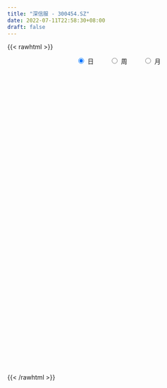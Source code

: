 ```yaml
---
title: "深信服 - 300454.SZ"
date: 2022-07-11T22:58:30+08:00
draft: false
---
```

{{< rawhtml >}}
    <div style="text-align: center">
        <label style="padding: 1rem;"><input style="margin-right: .5rem" type="radio" name="period" value="D" checked onclick="period_change(this)">日</label>
        <label style="padding: 1rem;"><input style="margin-right: .5rem" type="radio" name="period" value="W" onclick="period_change(this)">周</label>
        <label style="padding: 1rem;"><input style="margin-right: .5rem" type="radio" name="period" value="M" onclick="period_change(this)">月</label>
    </div>
    <div id="chart" style="height: 700px;"></div> 
    <script type="text/javascript">
        const D_v = [17073.37,15322.46,18698.02,28297.75,30041.15,17612.98,31167.72,28888.61,31046.52,24689.18,26704.26,36198.35,21921.05,34503.6,22906.94,28309.7,26631.85,35149.27,26229.34,21575.65,27536.71,26855.0,24321.92,26786.15,28755.39,18049.37,23132.3,21892.05,22414.14,15619.04,19533.64,25958.19,25635.77,20640.2,17076.14,23128.83,17663.09,16395.89,11667.2,22621.39,27877.82,20156.18,18318.9,19120.49,23953.75,37948.26,17060.18,17660.18,13213.38,11790.05,9970.84,9879.41,15181.13,12771.68,9485.56,11654.39,12752.31,21091.45,14514.53,9527.43,19711.59,9474.01,11313.42,14581.81,16813.64,8505.76,8846.75,11950.25,11716.96,10014.57,7739.28,10917.43,9431.53,15166.73,21697.59,14410.24,11085.28,7674.39,6776.35,6544.76,10405.89,14631.88,15521.62,8260.97,9580.71,24083.56,15478.19,20502.74,23575.22,27054.76,17535.22,16868.74,11918.08,17583.71,18286.91,17676.36,12297.22,9255.13,12881.17,12803.49,7407.24,18041.71,23620.55,14095.68,14183.98,9036.37,14758.98,7037.25,7918.53,15614.7,16252.81,10549.49,12885.39,17460.42,13348.23,18885.98,11717.78,16897.06,35915.43,18643.5,16527.14,13495.07,8233.3,16133.42,13110.78,16940.49,9777.48,13043.92,32487.64,35924.15,20357.64,21035.03,23384.62,32956.26,25625.34,15085.98,25347.24,14410.11,30337.19,18261.59,25595.1,15272.06,27428.29,16573.74,10553.92,18239.47,15148.02,13970.48,24052.27,21434.24,21502.91,18732.05,17032.39,14667.75,14181.45,27201.07,22372.44,25078.43,18280.5,17231.77,15293.25,20832.97,19513.59,34927.35,18893.76,19178.51,20113.24,19303.81,28861.07,18933.91,17411.84,20785.45,12147.97,17064.0,23225.18,16058.14,20722.21,21927.43,22345.26,17021.76,11031.44,14622.14,12060.01,17636.83,15477.75,8127.66,14404.96,22341.83,11406.12,11976.13,11778.32,15363.62,15019.45,11774.87,12317.19,17220.26,9018.17,10446.94,9821.26,9760.9,5726.39,9771.94,15293.4,15857.14,8856.35,5970.28,10490.9,12893.97,9296.9,9131.52,15810.86,19306.24,15399.43,13246.92,14249.06,11339.32,12046.9,8957.13,19957.81,15450.36,6719.22,6687.84,5735.99,11635.84,13184.19,15759.27,23093.38,14344.33,20702.12,14925.68,22857.32,12083.68,10866.77,12501.79,8252.47,9731.2,15657.75,16711.9,27867.54,23544.46,19364.44,13649.6,15111.3,16801.94,17574.6,16389.48,18283.81,10042.91,14401.81,21110.78,18005.14,28072.18,39591.79,30428.66,20036.16,22396.99,34392.18,24132.4,74464.36,51997.95,47745.12,27368.61,28446.24,27930.33,23382.98,23040.66,29134.48,27322.88,26861.22,18690.97,20551.53,24596.66,25808.69,21623.15,24308.1,17985.21,15950.04,11311.91,14756.89,13580.71,10763.84,14956.69,14356.91,10748.92,27105.22,17126.74,12753.88,48956.66,25694.1,23237.44,18476.7,11978.6,13621.6,19428.75,14036.67,14494.49,12942.73,17536.3,12969.12,15096.4,13546.3,6418.5,7238.0,12275.14,13548.74,24667.21,16956.64,16795.19,11471.62,14758.65,14832.92,33582.58,8511.99,12764.81,18152.26,8985.0,8686.55,13221.6,9613.04,5693.28,21292.2,22954.37,22350.68,25435.86,40315.66,25098.74,20829.0,16214.95,15128.04,53572.98,27290.76,25593.7,22456.78,23641.46,28929.95,20861.21,19286.48,31061.02,17838.5,15740.95,18771.15,11032.09,12112.79,18542.21,14739.77,10190.71,16771.02,29813.13,32372.02,27450.49,16621.66,32538.75,31702.24,34801.23,22670.29,18499.58,28631.26,20732.37,26895.88,25312.0,20060.78,27181.76,27116.55,17783.22,18110.43,14584.51,12120.91,11567.45,10346.25,9796.86,9790.06,10986.12,28475.41,32063.29,13784.74,16426.46,16435.11,34599.57,35162.05,21620.9,25514.67,20366.72,24599.63,23296.8,17323.25,47353.18,29083.98,17177.91,19168.3,26849.55,21089.01,17339.55,44331.48,49438.56,36454.7,20427.27,22679.09,29295.83,27671.86,26599.11,30285.09,25518.22,21951.93,19209.28,25250.96,23385.75,25960.76,23177.03,23491.47,17117.5,17012.23,18541.58,12411.64,19992.47,18936.39,22470.57,28382.94,24640.31,18522.16,33302.95,24675.49,30260.77,40166.37,35029.7,24558.31,19934.7,20525.24,26813.22,29103.07,26825.92,23933.32,26990.45,39750.71,31664.76,20041.65,24548.47,26849.98,21122.64,26964.52,32143.02,22650.9,28178.11,35396.51,19306.38,19612.24,28886.24,31846.52,24657.55,26200.69,32605.87,35933.67,32110.94,38540.5,28988.52,15130.0,20594.08,26967.22,35561.92,24235.38,16279.38,20414.91,18243.44,38614.7,27850.41,29560.58,16766.89,32424.9,27808.62,28762.53,29721.07,51717.56,42434.36,36795.56,25351.8,41726.92,36066.82,25891.64,22630.69,54916.94,24606.45,23994.07,21597.43,39220.18,30303.05,30145.81,34762.43,41790.97,40405.2,25271.12,24998.67,30834.89,40763.39,19554.14,18104.46,31560.01,43039.33,23185.54,29992.26,23753.84,29181.92]
const D_histogram = [0.0,0.0510541311,0.0055945,0.5714595242,0.9464366283,1.3273736457,2.324675452,2.308000506,1.7528683894,1.4131196309,1.2593344628,2.3204956462,3.0726495222,4.2228679036,4.9246984749,5.1047434066,4.5895021212,4.6014342552,3.0851540062,1.8826079713,0.7765470867,-0.104337115,-0.1365187264,-0.3795039659,-1.5808546374,-2.4796607475,-3.0882059901,-3.0757449986,-3.2924672401,-3.2102226675,-2.7225206101,-2.917106458,-2.4784309794,-2.5178962192,-2.8562631134,-2.5517109267,-2.5620766708,-2.4194667845,-2.1976141911,-1.2945382381,-0.8959404272,-0.7653843217,-0.9157829173,-1.377173176,-0.9002011743,0.5369975323,1.0942185205,1.0726493689,0.9971455227,1.0350260682,0.89839819,0.6875007427,0.699917276,0.7887915805,0.7308692731,-0.0354467083,-0.7281616552,-1.6603275652,-2.1998071421,-2.0067589035,-1.9708575627,-2.0231847577,-2.0073094163,-1.9755756724,-1.546242475,-1.3972251097,-1.1024231931,-0.6679227449,-0.906125411,-0.5654302303,-0.5728003511,0.1389277736,0.8157461385,1.1882847256,2.0511398686,3.3054257687,3.502001029,3.4481064135,3.0005303255,2.1760455531,1.4662894782,0.2688034706,-0.8148417547,-1.712948753,-2.3250787209,-2.830342019,-2.8649050731,-3.0836677342,-2.9749994734,-2.300726351,-1.3550144104,-0.7553553137,-0.0060012561,0.092086641,0.2724849601,0.0425669709,-0.3253599938,-0.4776853359,-0.3536993061,-0.2051716286,-0.1934462574,-0.0742721603,0.8470937717,1.4909537081,1.4170156249,1.0654914561,0.8469892608,0.7800986984,0.7812459327,0.7963937635,1.1891264838,1.2412868177,1.4132912981,1.6443447722,1.6278766475,1.9594938802,1.4676279974,1.1795853181,1.375045265,1.6151151224,2.0308909706,2.1538472451,1.9025876237,1.2545804519,0.7999955209,0.3329355452,0.0362204278,-0.2358951151,0.0525350641,0.9246772534,0.5525957507,1.5242493216,2.3270934652,3.8050940731,4.79048823,4.8889050015,4.2051194443,3.6074337343,4.113011376,4.2269676493,2.8660433796,1.9792913389,1.9805469758,2.1413300994,1.3734538882,1.3395409405,2.0598624188,2.8913798188,2.5809316314,1.3628112846,0.0979310812,-1.2909939017,-1.4483201286,-1.7966515266,-1.6616054849,-0.18665211,-0.7848218323,-2.3486579392,-1.8521894704,-1.7052203224,-0.9623477744,-0.5119659065,-0.9278672387,-2.9758011228,-4.201787819,-5.4067261768,-6.4840551865,-7.0157541264,-7.2720044077,-7.2445529408,-6.6744891665,-6.8862341512,-6.7545513069,-6.9619943909,-7.5550020219,-7.30369301,-6.6818069894,-6.3045087616,-5.9761563879,-4.7260856281,-3.4521128413,-1.871715448,-1.3476158501,-0.2151255255,0.5435649083,0.6797860204,1.6539514402,3.0148859277,3.3574844938,3.6941579776,3.9576530095,4.7599922283,4.948606905,4.7645697445,4.6865360705,5.0065860369,4.8989329056,4.194125899,3.4915049198,3.4113567274,3.0617431629,2.0931812031,2.3889678134,2.6949283198,2.8631926472,2.9381014843,2.4454575816,1.7456076361,1.0960124583,0.701561982,0.6137453333,0.2343966965,-0.8743893758,-1.8773722019,-2.5970003387,-3.1177202429,-2.9586132707,-3.1663403866,-2.0159713432,-0.2021859417,1.0093535799,1.138790812,1.2436719716,1.4192793795,1.5342405618,1.7816323771,1.216868705,0.9599567406,0.2601689654,-0.4711536201,-1.50766253,-2.2749950792,-3.0381632,-3.0727700724,-3.132030913,-3.316476508,-2.7701804101,-1.847543946,-0.57618838,-0.3194589942,-0.6335501588,-0.4661780855,-0.7335433096,-0.948828336,-0.3547630757,-0.2269711124,-0.3708085525,-0.5137776536,-0.3507846801,-0.068221298,0.1004073283,1.5823329949,0.4741961265,-0.0388279108,-0.462656713,-0.430783159,0.2670182341,-0.0749212151,2.6228904398,4.6917767274,4.4942456081,4.9988550772,4.0754162021,3.1441605368,1.6408367288,0.7595912608,0.4569454463,-0.6865007944,-1.4721905745,-2.6406813067,-3.7520878082,-4.3033288376,-4.6970601752,-4.231924171,-3.0721732038,-2.3764290381,-2.2706052307,-2.3281351346,-1.6871144921,-0.8760538723,-0.5618077178,-0.2352762796,0.098328677,0.6401022373,0.9831874145,1.7462989123,1.8441782159,3.0524979625,4.1143271558,3.9988542391,3.3957663766,2.7042936581,2.0825958535,1.8809198265,1.2455198512,0.6342215141,-0.7335586674,-2.0273103688,-2.6904035369,-2.7769208803,-3.0904349837,-3.0824057243,-3.0819384992,-3.2272681222,-3.2135191896,-3.7877955641,-3.9286378811,-3.7265915896,-2.8790435449,-2.2818922623,-1.710796129,-1.0544340836,-0.8035735016,-0.7862835689,-0.1091265442,0.3126640195,0.5515722499,1.0354056011,1.4063519679,1.4343649122,1.9268214945,1.6271838945,1.122597191,0.2135019827,-0.7807080998,-1.2446823997,-1.6778169696,-1.8251376642,-1.9913932206,-2.0579834004,-1.9065051218,-1.7661691092,-1.4849001789,-0.7609822067,-0.5929175555,-0.2401742324,0.1650675808,1.5484323696,2.1873595419,2.4788382149,2.2623027911,1.8228936017,1.5492125768,1.3423593497,0.9637292775,0.7899222937,0.4710075893,-0.3297318273,-0.663497016,-0.3154205887,-0.3022590167,-0.5188001055,-0.1564898816,0.7631478996,0.911299097,0.8136666199,0.7624418234,0.5261864643,1.1500662212,1.5859524879,1.9419993327,2.3589306952,2.9144259105,2.9785575785,2.4692908159,1.9758856516,1.3555160946,1.4323038612,1.2635755969,0.8907681669,0.5671049697,0.2216339379,-0.4460090705,-1.3593398174,-1.6941137122,-1.8465125696,-1.9879146826,-2.5667771536,-3.2119666547,-3.4829763451,-3.4947594893,-3.3584558597,-3.1958335174,-2.9120187749,-2.5094298106,-1.1785837647,0.1647519045,0.7877985118,1.0117172273,0.9025031384,0.9921218694,0.5746310227,0.6403596052,-0.002348904,-0.8403293347,-1.3100497066,-1.7791657835,-1.9805781187,-2.071878566,-1.7993897072,-1.6153926887,-1.1909667125,-0.7942851632,-0.4416357688,-0.1181103467,0.2591767467,0.3396380387,0.7549202012,0.7700868751,1.1586081253,1.2635462678,1.1510884489,1.0779504065,1.0946520522,0.9734781976,0.4241282928,-0.0179566419,-0.4110757032,-0.2899191421,-0.3409583318,-0.6592088531,-1.0214574265,-0.8749568026,-0.7605212006,-0.4879303361,-0.2429838304,-0.1482663491,-0.0546958021,0.1373982008,0.0298646028,-0.0748295241,-0.1759141947,-0.1158741653,0.1258735472,0.3747404436,0.5395027166,0.4668226959,0.4127140415,0.192175554,0.0252256832,-0.2315441512,-0.4470222243,-0.2165099787,0.0987933004,0.3222145636,0.5719641276,0.6196033295,0.5494176777,0.1697688181,-0.1443762859,-0.2704798025,-0.3838145504,-0.0764497539,0.3944237244,0.512705462,0.4766489339,0.505480447,0.7363304356,0.968979172,1.0288068384,0.9754706587,0.9755845163,1.2028905266,1.1801382194,1.3992938953,1.483531784,1.1148388587,0.8415285533,0.7623033283,0.724817759,1.0858638264,1.5144797554,1.8433784554,2.1674673856,2.5597860606,2.5038769617,2.5178012406,2.293334908,2.1187192253,1.8813944147,1.5433563645,1.2572280074,1.2589147838,1.1246960356,1.1892882638,0.898867635,0.4086801029,0.3726230202,0.2929478487,0.1409412963,-0.065346556,-0.1249390016,-0.1255529809,-0.3109675237,-0.2214297086,-0.4111079428,-0.581118271,-0.7898293855,-0.8811445598,-1.1671371651]
const D_fast = [0.0,0.0638176638,0.0197566578,0.728486563,1.3400728242,2.052853253,3.6313239223,4.1916491029,4.0747340836,4.0882652328,4.2493136803,5.8905987754,7.4109150319,9.6168503892,11.5498555792,13.0060863625,13.6382206074,14.8005113052,14.0555195578,13.3236255158,12.4117014028,11.5047329223,11.4384216294,11.1005603984,9.5039960675,7.9852747705,6.6046780305,5.8482027723,4.8083637207,4.0880526265,3.8951245313,2.9712620689,2.7903298027,2.1213905081,1.0689578356,0.7355822906,0.0846973788,-0.377559431,-0.7051103854,-0.1256689919,0.0489437122,-0.0118462627,-0.3911905877,-1.1968741404,-0.9449524323,0.6264956574,1.4572712757,1.7038644664,1.8776470008,2.1742840633,2.2622557327,2.223233471,2.4106293233,2.696701523,2.8214965338,2.0463188753,1.1715635146,-0.1756842866,-1.265115649,-1.5737571364,-2.0305701862,-2.5886935707,-3.0746455833,-3.5368057576,-3.4940331789,-3.694322091,-3.6751259726,-3.4076062107,-3.8723402296,-3.6730026064,-3.823572815,-3.0771127469,-2.1963578474,-1.5267480789,-0.1511079688,1.9295343735,3.0016098911,3.809741879,4.1122983723,3.8318249882,3.4886412828,2.3583561429,1.0710004789,-0.2553437077,-1.4487433558,-2.6615921587,-3.4123814811,-4.4020610757,-5.0371426832,-4.9380511486,-4.3310928106,-3.9202725422,-3.1724187988,-3.0513092413,-2.8027896822,-3.0220659287,-3.4713328918,-3.7430795679,-3.7075183646,-3.6102835943,-3.6469197875,-3.5463137304,-2.4131743555,-1.3965759921,-1.1162601691,-1.2014114739,-1.208166354,-1.0800322418,-0.8835735243,-0.6693272526,0.0206870886,0.383169127,0.9084964319,1.550636099,1.9411371362,2.7626278389,2.6376689555,2.6445226057,3.1837438689,3.8275925068,4.7510910977,5.4125091835,5.636896468,5.3025344092,5.0479483584,4.664122269,4.3764622585,4.0453729369,4.3469368822,5.4502483848,5.2163158198,6.569031721,7.9536492309,10.3829233571,12.5659395716,13.8865825935,14.2540768973,14.5582496209,16.0920801066,17.2627782922,16.6183648674,16.2264356614,16.7228280423,17.4189436907,16.9944309515,17.295403239,18.5306903219,20.0850526767,20.4198373971,19.5424198715,18.3020224384,16.5903489801,16.0709427209,15.2734484413,14.9930931118,16.4213834592,15.6270082789,13.4760076871,13.5094287883,13.2300928557,13.7323784601,14.0547688514,13.4069007095,10.6150165447,8.3385828937,5.7819629917,3.0836201854,0.797982714,-1.2762686692,-3.0599554376,-4.1585139549,-6.0918174775,-7.6487724598,-9.5967141416,-12.0784722781,-13.6530865186,-14.7016522454,-15.9004812079,-17.0661679312,-16.9976185785,-16.5866740021,-15.4742054707,-15.2870098353,-14.208300892,-13.3137192312,-13.007551614,-11.6198983342,-9.5052423647,-8.3232726751,-7.0630596969,-5.8101514126,-3.8178141368,-2.3920477339,-1.3849424583,-0.2913421146,1.280354361,2.3974344561,2.7411589242,2.9114141751,3.6841051645,4.0999273907,3.6546607317,4.5476892953,5.5273818816,6.4114443709,7.220878579,7.3395990717,7.0761510352,6.700558972,6.4814989912,6.5471186759,6.2263692131,4.8989857969,3.4266599204,2.0577816989,0.757631734,0.1770853884,-0.8222268241,-0.1758506165,1.5873882996,3.0512662162,3.4654011513,3.8812003038,4.4116275566,4.9101488793,5.6029487889,5.342402293,5.3254795138,4.69073398,3.8416229894,2.428198447,1.092117128,-0.4305917928,-1.2333911833,-2.0756597521,-3.0892244741,-3.2354734788,-2.7747230012,-1.6474145302,-1.470549893,-1.9430285973,-1.8922010454,-2.3429520968,-2.7954442072,-2.2900697158,-2.2190205307,-2.4555601089,-2.7269736234,-2.6516768199,-2.3861687623,-2.1924383039,-0.3149293886,-1.3045172254,-1.8272482403,-2.3667412208,-2.4425634565,-1.6780075049,-2.0386772579,1.3148570069,4.5566874765,5.4827177591,7.2370409976,7.332456173,7.1872406418,6.0941260161,5.4027783632,5.2143689103,3.899297471,2.7455600473,0.9168989884,-1.1325294651,-2.7596027039,-4.3275990853,-4.9204441239,-4.5287364576,-4.4270995514,-4.8889270517,-5.5284907393,-5.3092487198,-4.7172015681,-4.543407343,-4.2756949748,-3.9175078489,-3.2157087293,-2.6268266984,-1.4271404726,-0.868216615,1.1032276223,3.1936386045,4.0778792475,4.3237329792,4.3083336753,4.207284834,4.4758387637,4.1518187511,3.6990757926,2.1479059442,0.3473266506,-0.9883674017,-1.7691149652,-2.8552378145,-3.6178099862,-4.3878273859,-5.3399740394,-6.1296049042,-7.6508301697,-8.7738319571,-9.503433563,-9.3756464045,-9.3489681874,-9.2055710865,-8.8128175619,-8.7628503554,-8.9421313148,-8.2922559262,-7.7922993576,-7.4154980648,-6.6728133132,-5.9502789545,-5.5636747822,-4.5895128263,-4.4823544526,-4.7062918583,-5.562011571,-6.7513986784,-7.5265435782,-8.3791323905,-8.9827375012,-9.6468413627,-10.2279273926,-10.5530753945,-10.8542816592,-10.9442377736,-10.4105653531,-10.3907300908,-10.0980303258,-9.6515216174,-7.8810487362,-6.6952816784,-5.7840934517,-5.4350531777,-5.4187389667,-5.3051168474,-5.1763802371,-5.3140779899,-5.2904044003,-5.4915672073,-6.3747395808,-6.8743790235,-6.6051577433,-6.6675609256,-7.0138020407,-6.6906142872,-5.5801895311,-5.2042135595,-5.0984293816,-4.9590437223,-5.0637524652,-4.1523561531,-3.3199817644,-2.4784350865,-1.4717710501,-0.1876693572,0.6211017054,0.7291576467,0.7297238954,0.448233362,0.8830970939,1.0302627289,0.8801473406,0.6982603858,0.4081978384,-0.3709474376,-1.6241131389,-2.3824154616,-2.9964424614,-3.6348232451,-4.8553800045,-6.3035611692,-7.4453149459,-8.3307879625,-9.0340982978,-9.6704343349,-10.1146242861,-10.3393927745,-9.3031926697,-7.9186690244,-7.0986727892,-6.6218247669,-6.5054130711,-6.1677638728,-6.4415969639,-6.2157784801,-6.8590742152,-7.9071369796,-8.7043697782,-9.6182773009,-10.3148341658,-10.9241042546,-11.1014628226,-11.3213139763,-11.1946296782,-10.9965194197,-10.7542789675,-10.460281132,-10.0181998521,-9.8528290503,-9.2488168376,-9.0411284448,-8.3629551634,-7.9421304538,-7.7668161606,-7.5704666013,-7.2801019426,-7.1579062478,-7.6012240794,-8.0477981745,-8.5436861616,-8.4950093861,-8.6312881587,-9.1143408933,-9.7319538233,-9.8041924001,-9.8798870982,-9.7292788178,-9.5450782697,-9.4874273757,-9.4075307792,-9.1810872261,-9.2811546733,-9.4045561813,-9.5496194006,-9.5185479126,-9.2453318132,-8.9027798059,-8.6031418537,-8.5591162005,-8.5100463446,-8.6825409435,-8.8431843935,-9.1578402658,-9.4850738949,-9.3086891439,-8.9686875397,-8.6647126357,-8.2719720398,-8.0694320055,-8.0022632379,-8.339469893,-8.6897090684,-8.8834325356,-9.0927209212,-8.8044685632,-8.2349891538,-7.9885310506,-7.9054253453,-7.7502237204,-7.3352911229,-6.8603975935,-6.5433682176,-6.3528367325,-6.1088267458,-5.5807981039,-5.3085158562,-4.7395367065,-4.2844158718,-4.3743990825,-4.4373272495,-4.3259766424,-4.182257772,-3.549745748,-2.7425098801,-1.9527665663,-1.0868107897,-0.0545455996,0.5155145419,1.158889131,1.5077565254,1.862820649,2.0958444422,2.143645483,2.1718241278,2.4882396001,2.6351948608,2.9971091549,2.9314054349,2.5433879285,2.6004866009,2.5940483915,2.4772771632,2.2546526719,2.163825476,2.1318232515,1.8686668277,1.9028472156,1.6103919957,1.2951020998,0.8889336389,0.5773323246,-0.000444572]
const D_slow = [0.0,0.0127635328,0.0141621578,0.1570270388,0.3936361959,0.7254796073,1.3066484703,1.8836485968,2.3218656942,2.6751456019,2.9899792176,3.5701031291,4.3382655097,5.3939824856,6.6251571043,7.901342956,9.0487184863,10.19907705,10.9703655516,11.4410175444,11.6351543161,11.6090700374,11.5749403558,11.4800643643,11.0848507049,10.4649355181,9.6928840205,8.9239477709,8.1008309608,7.298275294,6.6176451414,5.8883685269,5.2687607821,4.6392867273,3.925220949,3.2872932173,2.6467740496,2.0419073535,1.4925038057,1.1688692462,0.9448841394,0.753538059,0.5245923296,0.1802990356,-0.044751258,0.0894981251,0.3630527552,0.6312150975,0.8805014781,1.1392579952,1.3638575427,1.5357327283,1.7107120473,1.9079099425,2.0906272607,2.0817655836,1.8997251698,1.4846432785,0.934691493,0.4330017671,-0.0597126235,-0.565508813,-1.067336167,-1.5612300851,-1.9477907039,-2.2970969813,-2.5727027796,-2.7396834658,-2.9662148185,-3.1075723761,-3.2507724639,-3.2160405205,-3.0121039859,-2.7150328045,-2.2022478374,-1.3758913952,-0.5003911379,0.3616354654,1.1117680468,1.6557794351,2.0223518046,2.0895526723,1.8858422336,1.4576050453,0.8763353651,0.1687498604,-0.5474764079,-1.3183933415,-2.0621432098,-2.6373247976,-2.9760784002,-3.1649172286,-3.1664175426,-3.1433958824,-3.0752746423,-3.0646328996,-3.1459728981,-3.265394232,-3.3538190585,-3.4051119657,-3.4534735301,-3.4720415701,-3.2602681272,-2.8875297002,-2.533275794,-2.2669029299,-2.0551556147,-1.8601309402,-1.664819457,-1.4657210161,-1.1684393952,-0.8581176907,-0.5047948662,-0.0937086732,0.3132604887,0.8031339587,1.1700409581,1.4649372876,1.8086986039,2.2124773845,2.7202001271,3.2586619384,3.7343088443,4.0479539573,4.2479528375,4.3311867238,4.3402418308,4.281268052,4.294401818,4.5255711314,4.663720069,5.0447823994,5.6265557657,6.577829284,7.7754513415,8.9976775919,10.048957453,10.9508158866,11.9790687306,13.0358106429,13.7523214878,14.2471443225,14.7422810665,15.2776135913,15.6209770633,15.9558622985,16.4708279032,17.1936728579,17.8389057657,18.1796085869,18.2040913572,17.8813428817,17.5192628496,17.0700999679,16.6546985967,16.6080355692,16.4118301111,15.8246656263,15.3616182587,14.9353131781,14.6947262345,14.5667347579,14.3347679482,13.5908176675,12.5403707128,11.1886891686,9.5676753719,7.8137368403,5.9957357384,4.1845975032,2.5159752116,0.7944166738,-0.8942211529,-2.6347197507,-4.5234702561,-6.3493935086,-8.019845256,-9.5959724464,-11.0900115433,-12.2715329504,-13.1345611607,-13.6024900227,-13.9393939852,-13.9931753666,-13.8572841395,-13.6873376344,-13.2738497744,-12.5201282924,-11.680757169,-10.7572176746,-9.7678044222,-8.5778063651,-7.3406546388,-6.1495122027,-4.9778781851,-3.7262316759,-2.5014984495,-1.4529669747,-0.5800907448,0.2727484371,1.0381842278,1.5614795286,2.1587214819,2.8324535619,3.5482517237,4.2827770947,4.8941414901,5.3305433991,5.6045465137,5.7799370092,5.9333733425,5.9919725167,5.7733751727,5.3040321222,4.6547820376,3.8753519769,3.1356986592,2.3441135625,1.8401207267,1.7895742413,2.0419126363,2.3266103393,2.6375283322,2.9923481771,3.3759083175,3.8213164118,4.125533588,4.3655227732,4.4305650145,4.3127766095,3.935860977,3.3671122072,2.6075714072,1.8393788891,1.0563711609,0.2272520339,-0.4652930687,-0.9271790552,-1.0712261502,-1.1510908987,-1.3094784384,-1.4260229598,-1.6094087872,-1.8466158712,-1.9353066401,-1.9920494182,-2.0847515564,-2.2131959698,-2.3008921398,-2.3179474643,-2.2928456322,-1.8972623835,-1.7787133519,-1.7884203296,-1.9040845078,-2.0117802976,-1.945025739,-1.9637560428,-1.3080334329,-0.135089251,0.988472151,2.2381859203,3.2570399709,4.0430801051,4.4532892873,4.6431871025,4.757423464,4.5857982654,4.2177506218,3.5575802951,2.6195583431,1.5437261337,0.3694610899,-0.6885199529,-1.4565632538,-2.0506705133,-2.618321821,-3.2003556047,-3.6221342277,-3.8411476958,-3.9815996252,-4.0404186951,-4.0158365259,-3.8558109666,-3.6100141129,-3.1734393849,-2.7123948309,-1.9492703403,-0.9206885513,0.0790250085,0.9279666026,1.6040400171,2.1246889805,2.5949189371,2.9062988999,3.0648542785,2.8814646116,2.3746370194,1.7020361352,1.0078059151,0.2351971692,-0.5354042619,-1.3058888867,-2.1127059172,-2.9160857146,-3.8630346057,-4.8451940759,-5.7768419733,-6.4966028596,-7.0670759252,-7.4947749574,-7.7583834783,-7.9592768537,-8.1558477459,-8.183129382,-8.1049633771,-7.9670703147,-7.7082189144,-7.3566309224,-6.9980396943,-6.5163343207,-6.1095383471,-5.8288890493,-5.7755135537,-5.9706905786,-6.2818611785,-6.7013154209,-7.157599837,-7.6554481421,-8.1699439922,-8.6465702727,-9.08811255,-9.4593375947,-9.6495831464,-9.7978125353,-9.8578560934,-9.8165891982,-9.4294811058,-8.8826412203,-8.2629316666,-7.6973559688,-7.2416325684,-6.8543294242,-6.5187395868,-6.2778072674,-6.080326694,-5.9625747966,-6.0450077535,-6.2108820075,-6.2897371547,-6.3653019088,-6.4950019352,-6.5341244056,-6.3433374307,-6.1155126565,-5.9120960015,-5.7214855457,-5.5899389296,-5.3024223743,-4.9059342523,-4.4204344191,-3.8307017453,-3.1020952677,-2.3574558731,-1.7401331691,-1.2461617562,-0.9072827326,-0.5492067673,-0.233312868,-0.0106208263,0.1311554161,0.1865639006,0.0750616329,-0.2647733214,-0.6883017495,-1.1499298919,-1.6469085625,-2.2886028509,-3.0915945146,-3.9623386009,-4.8360284732,-5.6756424381,-6.4746008175,-7.2026055112,-7.8299629639,-8.124608905,-8.0834209289,-7.886471301,-7.6335419941,-7.4079162095,-7.1598857422,-7.0162279865,-6.8561380852,-6.8567253112,-7.0668076449,-7.3943200716,-7.8391115174,-8.3342560471,-8.8522256886,-9.3020731154,-9.7059212876,-10.0036629657,-10.2022342565,-10.3126431987,-10.3421707854,-10.2773765987,-10.192467089,-10.0037370387,-9.81121532,-9.5215632887,-9.2056767217,-8.9179046095,-8.6484170078,-8.3747539948,-8.1313844454,-8.0253523722,-8.0298415327,-8.1326104585,-8.205090244,-8.2903298269,-8.4551320402,-8.7104963968,-8.9292355975,-9.1193658976,-9.2413484817,-9.3020944393,-9.3391610266,-9.3528349771,-9.3184854269,-9.3110192762,-9.3297266572,-9.3737052059,-9.4026737472,-9.3712053604,-9.2775202495,-9.1426445704,-9.0259388964,-8.922760386,-8.8747164975,-8.8684100767,-8.9262961145,-9.0380516706,-9.0921791653,-9.0674808402,-8.9869271993,-8.8439361674,-8.689035335,-8.5516809156,-8.5092387111,-8.5453327825,-8.6129527332,-8.7089063708,-8.7280188092,-8.6294128781,-8.5012365126,-8.3820742792,-8.2557041674,-8.0716215585,-7.8293767655,-7.5721750559,-7.3283073912,-7.0844112621,-6.7836886305,-6.4886540756,-6.1388306018,-5.7679476558,-5.4892379411,-5.2788558028,-5.0882799707,-4.907075531,-4.6356095744,-4.2569896355,-3.7961450217,-3.2542781753,-2.6143316601,-1.9883624197,-1.3589121096,-0.7855783826,-0.2558985763,0.2144500274,0.6002891185,0.9145961204,1.2293248163,1.5104988252,1.8078208912,2.0325377999,2.1347078256,2.2278635807,2.3011005428,2.3363358669,2.3199992279,2.2887644775,2.2573762323,2.1796343514,2.1242769242,2.0214999385,1.8762203708,1.6787630244,1.4584768844,1.1666925932]
const D_data = [['2020-06-18', 175.51, 180.0, 175.43, 180.6],['2020-06-19', 179.73, 180.8, 178.58, 181.58],['2020-06-22', 182.0, 179.63, 179.0, 185.08],['2020-06-23', 177.89, 188.95, 177.33, 191.0],['2020-06-24', 191.0, 189.76, 187.2, 195.35],['2020-06-29', 189.76, 192.88, 188.76, 193.84],['2020-06-30', 190.12, 205.96, 190.12, 211.8],['2020-07-01', 209.0, 198.0, 193.61, 210.0],['2020-07-02', 197.31, 191.63, 189.0, 199.5],['2020-07-03', 192.2, 193.53, 192.1, 201.33],['2020-07-06', 194.02, 196.0, 192.98, 199.98],['2020-07-07', 197.0, 215.6, 197.0, 215.6],['2020-07-08', 216.0, 219.38, 212.0, 219.86],['2020-07-09', 219.0, 233.16, 218.25, 240.8],['2020-07-10', 229.66, 237.1, 227.0, 244.23],['2020-07-13', 229.01, 238.02, 229.0, 242.25],['2020-07-14', 236.0, 233.5, 230.0, 244.98],['2020-07-15', 233.8, 243.81, 231.8, 253.98],['2020-07-16', 241.02, 225.17, 222.0, 254.88],['2020-07-17', 230.67, 225.32, 219.0, 232.0],['2020-07-20', 230.0, 222.98, 211.0, 230.98],['2020-07-21', 219.54, 222.34, 218.88, 228.85],['2020-07-22', 221.63, 232.06, 220.52, 240.88],['2020-07-23', 229.98, 230.11, 221.0, 234.76],['2020-07-24', 229.0, 215.0, 213.28, 232.78],['2020-07-27', 215.11, 213.0, 210.1, 222.13],['2020-07-28', 216.0, 211.75, 207.0, 218.0],['2020-07-29', 213.99, 216.77, 210.01, 218.65],['2020-07-30', 216.42, 212.0, 206.6, 216.77],['2020-07-31', 212.5, 213.87, 212.01, 219.0],['2020-08-03', 217.73, 219.11, 212.03, 219.2],['2020-08-04', 222.0, 209.98, 208.0, 223.83],['2020-08-05', 212.05, 217.21, 212.05, 220.9],['2020-08-06', 216.88, 211.0, 208.18, 218.86],['2020-08-07', 210.0, 204.68, 200.61, 213.99],['2020-08-10', 206.69, 210.99, 203.45, 211.68],['2020-08-11', 211.47, 206.21, 205.07, 214.8],['2020-08-12', 207.9, 206.82, 199.0, 208.0],['2020-08-13', 208.5, 207.2, 205.0, 210.98],['2020-08-14', 206.99, 217.58, 206.53, 218.47],['2020-08-17', 217.58, 214.06, 212.82, 221.0],['2020-08-18', 214.0, 211.59, 208.55, 215.79],['2020-08-19', 210.0, 207.43, 204.97, 211.59],['2020-08-20', 207.78, 201.0, 198.8, 208.68],['2020-08-21', 202.0, 211.9, 201.03, 214.22],['2020-08-24', 214.21, 228.99, 214.2, 233.33],['2020-08-25', 228.69, 224.06, 223.35, 229.7],['2020-08-26', 224.55, 219.2, 214.01, 226.0],['2020-08-27', 219.0, 219.2, 215.1, 222.81],['2020-08-28', 224.2, 221.48, 215.37, 224.98],['2020-08-31', 221.15, 219.98, 218.32, 224.31],['2020-09-01', 218.52, 218.95, 214.5, 220.89],['2020-09-02', 220.0, 222.0, 219.05, 225.48],['2020-09-03', 221.01, 224.09, 216.64, 226.65],['2020-09-04', 220.0, 223.23, 216.39, 223.89],['2020-09-07', 223.5, 212.69, 212.69, 223.5],['2020-09-08', 214.98, 209.63, 208.01, 216.55],['2020-09-09', 208.02, 201.5, 196.71, 210.36],['2020-09-10', 203.02, 201.05, 198.28, 205.9],['2020-09-11', 203.24, 207.7, 201.07, 207.88],['2020-09-14', 207.56, 204.78, 201.22, 214.98],['2020-09-15', 205.9, 201.98, 201.0, 206.58],['2020-09-16', 201.97, 201.0, 199.0, 204.58],['2020-09-17', 201.0, 199.54, 198.0, 203.18],['2020-09-18', 200.68, 204.11, 196.03, 206.38],['2020-09-21', 205.95, 200.68, 199.0, 206.29],['2020-09-22', 199.0, 202.36, 198.45, 204.68],['2020-09-23', 202.36, 205.0, 200.51, 207.79],['2020-09-24', 205.29, 196.06, 196.0, 205.97],['2020-09-25', 196.06, 202.57, 195.27, 203.98],['2020-09-28', 204.98, 198.2, 198.16, 204.98],['2020-09-29', 200.5, 208.49, 198.49, 209.77],['2020-09-30', 209.49, 211.76, 207.16, 213.72],['2020-10-09', 212.0, 211.19, 206.2, 214.89],['2020-10-12', 212.54, 221.64, 211.21, 222.98],['2020-10-13', 220.14, 234.19, 219.0, 234.48],['2020-10-14', 229.9, 227.47, 226.02, 233.99],['2020-10-15', 227.01, 227.5, 226.05, 231.0],['2020-10-16', 229.98, 223.9, 223.19, 229.98],['2020-10-19', 224.77, 218.0, 217.17, 225.99],['2020-10-20', 219.88, 217.0, 214.68, 221.52],['2020-10-21', 217.0, 206.7, 204.0, 217.49],['2020-10-22', 206.72, 202.0, 198.0, 207.97],['2020-10-23', 202.51, 198.17, 198.0, 203.31],['2020-10-26', 196.98, 196.2, 194.94, 201.59],['2020-10-27', 195.0, 192.51, 185.0, 197.89],['2020-10-28', 193.23, 194.63, 189.0, 200.0],['2020-10-29', 191.87, 189.11, 188.36, 194.63],['2020-10-30', 190.86, 190.24, 187.51, 193.49],['2020-11-02', 190.15, 197.0, 186.0, 201.79],['2020-11-03', 199.0, 202.93, 197.1, 204.9],['2020-11-04', 201.71, 201.5, 199.05, 205.5],['2020-11-05', 204.98, 206.28, 201.51, 208.0],['2020-11-06', 206.74, 200.0, 197.56, 206.74],['2020-11-09', 202.0, 201.49, 198.34, 204.84],['2020-11-10', 201.41, 195.9, 193.42, 201.79],['2020-11-11', 197.98, 191.99, 191.0, 199.5],['2020-11-12', 192.95, 192.5, 190.59, 197.09],['2020-11-13', 192.19, 195.08, 191.2, 196.68],['2020-11-16', 194.03, 195.42, 193.5, 201.82],['2020-11-17', 197.99, 193.49, 192.2, 197.99],['2020-11-18', 193.3, 194.59, 190.06, 197.55],['2020-11-19', 193.0, 207.3, 193.0, 208.5],['2020-11-20', 205.0, 208.57, 205.0, 209.64],['2020-11-23', 208.0, 201.9, 200.2, 208.95],['2020-11-24', 204.0, 197.92, 197.5, 204.5],['2020-11-25', 199.0, 198.5, 196.92, 202.95],['2020-11-26', 198.98, 200.0, 198.0, 202.5],['2020-11-27', 200.45, 201.05, 198.75, 202.7],['2020-11-30', 202.01, 201.68, 198.01, 203.98],['2020-12-01', 199.99, 208.13, 199.99, 209.15],['2020-12-02', 206.61, 205.9, 205.5, 210.8],['2020-12-03', 205.02, 208.98, 203.55, 210.76],['2020-12-04', 208.0, 212.0, 205.1, 216.5],['2020-12-07', 212.98, 210.81, 208.6, 214.2],['2020-12-08', 212.0, 217.55, 210.03, 219.0],['2020-12-09', 217.55, 208.31, 208.19, 217.9],['2020-12-10', 209.31, 210.0, 202.61, 212.88],['2020-12-11', 220.91, 217.07, 205.51, 230.0],['2020-12-14', 215.38, 220.3, 208.6, 221.88],['2020-12-15', 218.09, 226.1, 216.5, 227.0],['2020-12-16', 225.56, 226.0, 222.57, 228.69],['2020-12-17', 224.0, 223.09, 218.18, 226.42],['2020-12-18', 224.45, 217.5, 213.5, 224.45],['2020-12-21', 215.2, 218.35, 211.2, 219.31],['2020-12-22', 222.85, 216.76, 213.15, 224.4],['2020-12-23', 217.95, 217.59, 213.82, 217.95],['2020-12-24', 217.06, 216.89, 212.12, 221.86],['2020-12-25', 205.0, 224.5, 202.0, 227.38],['2020-12-28', 223.97, 235.99, 211.88, 236.06],['2020-12-29', 230.0, 223.0, 220.01, 234.0],['2020-12-30', 220.0, 243.0, 220.0, 245.88],['2020-12-31', 240.0, 248.01, 236.29, 249.5],['2021-01-04', 250.6, 266.0, 248.11, 284.83],['2021-01-05', 264.0, 270.99, 263.27, 281.0],['2021-01-06', 270.0, 267.9, 263.01, 274.73],['2021-01-07', 264.63, 261.52, 256.88, 267.6],['2021-01-08', 260.0, 263.76, 259.02, 267.98],['2021-01-11', 263.77, 282.08, 258.5, 288.0],['2021-01-12', 280.0, 283.99, 271.98, 287.9],['2021-01-13', 282.75, 266.88, 261.95, 287.95],['2021-01-14', 266.0, 270.67, 260.0, 270.95],['2021-01-15', 269.71, 283.06, 266.01, 287.95],['2021-01-18', 282.33, 289.3, 277.32, 294.3],['2021-01-19', 289.34, 279.63, 278.57, 292.69],['2021-01-20', 281.78, 290.0, 278.4, 298.98],['2021-01-21', 289.8, 305.0, 287.0, 307.0],['2021-01-22', 301.98, 315.0, 294.03, 317.77],['2021-01-25', 312.0, 306.8, 306.0, 333.33],['2021-01-26', 312.0, 295.43, 283.37, 314.98],['2021-01-27', 295.0, 291.29, 287.96, 302.0],['2021-01-28', 287.05, 284.63, 283.02, 297.0],['2021-01-29', 288.2, 297.3, 287.58, 305.0],['2021-02-01', 293.02, 294.7, 293.02, 308.16],['2021-02-02', 294.0, 301.2, 292.01, 303.8],['2021-02-03', 296.72, 324.0, 296.43, 332.1],['2021-02-04', 322.86, 302.36, 296.9, 323.0],['2021-02-05', 292.0, 285.43, 284.51, 301.98],['2021-02-08', 289.98, 308.9, 282.01, 310.8],['2021-02-09', 313.66, 307.0, 299.96, 313.66],['2021-02-10', 307.94, 317.93, 306.01, 324.36],['2021-02-18', 317.93, 319.0, 311.0, 321.0],['2021-02-19', 318.66, 309.72, 302.01, 321.98],['2021-02-22', 306.0, 283.0, 275.0, 308.99],['2021-02-23', 275.01, 283.4, 270.28, 285.99],['2021-02-24', 280.94, 274.9, 269.01, 287.0],['2021-02-25', 275.38, 267.01, 262.0, 277.86],['2021-02-26', 269.73, 265.3, 259.0, 274.01],['2021-03-01', 270.01, 261.86, 257.08, 271.83],['2021-03-02', 262.1, 259.69, 255.51, 268.66],['2021-03-03', 258.13, 263.0, 254.22, 265.0],['2021-03-04', 260.22, 248.96, 248.0, 261.85],['2021-03-05', 244.86, 247.56, 242.16, 251.6],['2021-03-08', 251.85, 237.34, 235.71, 251.85],['2021-03-09', 236.29, 223.99, 222.56, 238.0],['2021-03-10', 231.5, 226.9, 224.32, 232.49],['2021-03-11', 228.59, 227.27, 224.0, 232.25],['2021-03-12', 229.48, 220.44, 219.0, 231.97],['2021-03-15', 214.14, 215.33, 213.0, 219.69],['2021-03-16', 218.17, 225.2, 215.99, 227.0],['2021-03-17', 226.0, 227.25, 220.0, 228.52],['2021-03-18', 227.2, 234.79, 224.0, 235.87],['2021-03-19', 230.38, 224.0, 221.58, 231.86],['2021-03-22', 228.92, 233.5, 226.0, 242.38],['2021-03-23', 230.99, 232.09, 229.5, 236.96],['2021-03-24', 230.61, 225.24, 223.42, 232.0],['2021-03-25', 224.88, 237.77, 222.13, 241.0],['2021-03-26', 240.9, 248.99, 240.9, 252.17],['2021-03-29', 248.99, 241.68, 241.05, 250.0],['2021-03-30', 241.38, 244.68, 237.99, 247.97],['2021-03-31', 246.0, 247.0, 242.54, 247.53],['2021-04-01', 248.0, 258.84, 242.71, 261.48],['2021-04-02', 258.85, 256.6, 254.5, 266.77],['2021-04-06', 260.31, 254.88, 252.0, 261.21],['2021-04-07', 260.0, 258.5, 248.99, 261.06],['2021-04-08', 260.12, 267.42, 253.5, 270.79],['2021-04-09', 265.0, 266.17, 264.57, 269.68],['2021-04-12', 267.1, 259.85, 256.1, 270.44],['2021-04-13', 261.23, 259.0, 256.61, 266.66],['2021-04-14', 259.92, 267.43, 257.05, 269.91],['2021-04-15', 268.39, 265.58, 262.35, 270.0],['2021-04-16', 262.56, 256.5, 254.0, 266.31],['2021-04-19', 255.05, 272.59, 255.0, 273.0],['2021-04-20', 272.59, 276.75, 270.16, 278.99],['2021-04-21', 276.0, 279.0, 276.0, 285.0],['2021-04-22', 281.02, 281.38, 276.01, 282.78],['2021-04-23', 280.77, 275.95, 273.0, 280.77],['2021-04-26', 275.01, 272.53, 269.47, 280.58],['2021-04-27', 267.5, 271.42, 266.0, 275.39],['2021-04-28', 270.0, 273.32, 269.0, 281.0],['2021-04-29', 282.0, 277.22, 274.1, 284.95],['2021-04-30', 275.87, 273.49, 263.89, 276.43],['2021-05-06', 270.11, 260.89, 257.73, 270.38],['2021-05-07', 259.25, 256.17, 255.0, 263.09],['2021-05-10', 257.0, 253.96, 249.18, 258.42],['2021-05-11', 251.58, 251.4, 249.86, 256.94],['2021-05-12', 251.4, 257.0, 249.25, 257.65],['2021-05-13', 255.0, 250.2, 248.3, 257.0],['2021-05-14', 252.95, 268.0, 250.21, 269.86],['2021-05-17', 267.0, 283.73, 266.66, 289.97],['2021-05-18', 283.57, 284.99, 276.0, 285.0],['2021-05-19', 283.89, 276.24, 274.61, 283.89],['2021-05-20', 277.99, 277.88, 276.1, 282.0],['2021-05-21', 278.01, 281.0, 273.08, 282.68],['2021-05-24', 276.36, 282.67, 271.03, 285.43],['2021-05-25', 282.67, 287.16, 276.63, 291.0],['2021-05-26', 286.01, 277.89, 268.18, 299.28],['2021-05-27', 273.02, 281.0, 270.18, 281.0],['2021-05-28', 276.0, 273.97, 271.4, 285.88],['2021-05-31', 276.0, 270.23, 267.9, 278.88],['2021-06-01', 271.0, 261.4, 260.0, 272.1],['2021-06-02', 264.79, 258.88, 256.88, 266.29],['2021-06-03', 256.1, 253.07, 251.02, 260.87],['2021-06-04', 254.0, 257.9, 250.0, 257.9],['2021-06-07', 255.99, 255.05, 252.51, 257.0],['2021-06-08', 254.7, 250.32, 249.0, 255.56],['2021-06-09', 251.64, 258.0, 249.13, 262.48],['2021-06-10', 258.0, 264.75, 257.75, 265.77],['2021-06-11', 267.72, 273.96, 262.93, 275.2],['2021-06-15', 277.0, 264.87, 263.2, 277.0],['2021-06-16', 263.02, 257.0, 253.0, 267.72],['2021-06-17', 251.02, 262.0, 251.02, 263.49],['2021-06-18', 262.95, 255.58, 253.5, 266.57],['2021-06-21', 256.0, 254.0, 248.25, 257.87],['2021-06-22', 253.28, 264.38, 251.27, 264.47],['2021-06-23', 263.21, 259.98, 254.0, 264.48],['2021-06-24', 258.12, 256.0, 246.66, 263.0],['2021-06-25', 257.96, 254.57, 250.0, 258.01],['2021-06-28', 254.25, 257.79, 251.25, 260.45],['2021-06-29', 256.0, 260.0, 256.0, 264.87],['2021-06-30', 263.6, 259.48, 254.0, 263.6],['2021-07-01', 258.0, 280.8, 255.22, 280.98],['2021-07-02', 277.17, 249.91, 249.5, 277.17],['2021-07-05', 252.9, 252.89, 250.32, 264.5],['2021-07-06', 256.0, 251.0, 247.03, 256.0],['2021-07-07', 249.53, 255.01, 244.0, 256.2],['2021-07-08', 255.01, 264.99, 254.0, 265.0],['2021-07-09', 266.0, 252.72, 247.13, 266.5],['2021-07-12', 255.88, 298.01, 255.88, 300.0],['2021-07-13', 300.58, 305.9, 300.06, 320.88],['2021-07-14', 303.48, 286.32, 284.5, 311.0],['2021-07-15', 293.6, 300.0, 289.0, 303.63],['2021-07-16', 302.16, 285.0, 282.01, 302.16],['2021-07-19', 280.0, 283.29, 274.01, 286.4],['2021-07-20', 280.34, 272.04, 268.0, 280.87],['2021-07-21', 270.28, 274.98, 270.13, 278.78],['2021-07-22', 275.0, 280.18, 269.9, 283.28],['2021-07-23', 278.06, 266.29, 260.0, 278.06],['2021-07-26', 265.84, 265.3, 260.11, 272.3],['2021-07-27', 263.07, 254.1, 253.59, 267.22],['2021-07-28', 254.61, 246.5, 242.56, 258.35],['2021-07-29', 251.0, 246.07, 245.95, 261.78],['2021-07-30', 250.0, 242.0, 234.6, 250.0],['2021-08-02', 243.0, 249.35, 232.0, 251.49],['2021-08-03', 248.0, 259.38, 246.17, 264.69],['2021-08-04', 256.51, 256.16, 253.0, 259.88],['2021-08-05', 255.0, 248.74, 246.5, 257.0],['2021-08-06', 251.0, 244.56, 243.0, 252.99],['2021-08-09', 244.56, 252.8, 243.02, 255.6],['2021-08-10', 252.68, 257.31, 246.02, 258.0],['2021-08-11', 258.88, 253.0, 252.36, 260.0],['2021-08-12', 253.0, 254.0, 252.5, 265.7],['2021-08-13', 253.5, 255.25, 249.5, 257.78],['2021-08-16', 254.01, 259.97, 249.09, 261.35],['2021-08-17', 259.88, 260.0, 257.68, 274.0],['2021-08-18', 263.28, 268.88, 259.12, 271.57],['2021-08-19', 268.0, 263.9, 263.2, 272.48],['2021-08-20', 258.99, 283.0, 257.07, 292.8],['2021-08-23', 283.29, 290.0, 274.66, 292.62],['2021-08-24', 292.7, 281.01, 278.4, 293.0],['2021-08-25', 283.8, 275.99, 273.68, 283.86],['2021-08-26', 277.03, 274.0, 267.71, 279.31],['2021-08-27', 271.03, 273.5, 266.83, 280.0],['2021-08-30', 283.0, 278.46, 273.53, 293.86],['2021-08-31', 274.05, 272.4, 268.78, 279.77],['2021-09-01', 271.0, 270.5, 259.1, 274.95],['2021-09-02', 271.63, 256.03, 253.11, 272.0],['2021-09-03', 258.8, 249.0, 242.9, 258.8],['2021-09-06', 248.0, 249.99, 242.63, 250.99],['2021-09-07', 240.1, 253.18, 240.1, 257.5],['2021-09-08', 250.6, 246.98, 245.5, 256.12],['2021-09-09', 247.0, 247.68, 243.98, 248.5],['2021-09-10', 245.54, 245.0, 242.31, 248.28],['2021-09-13', 243.0, 240.0, 238.4, 245.0],['2021-09-14', 238.0, 238.69, 237.5, 244.47],['2021-09-15', 238.69, 226.5, 222.22, 240.42],['2021-09-16', 229.44, 226.27, 225.45, 234.98],['2021-09-17', 226.2, 226.9, 211.12, 229.13],['2021-09-22', 226.93, 234.31, 222.27, 236.65],['2021-09-23', 238.79, 232.05, 230.1, 238.79],['2021-09-24', 230.01, 232.25, 230.0, 242.78],['2021-09-27', 235.0, 234.45, 232.0, 245.88],['2021-09-28', 233.1, 229.96, 229.03, 235.87],['2021-09-29', 228.98, 225.97, 222.0, 229.8],['2021-09-30', 227.34, 234.6, 227.31, 237.98],['2021-10-08', 236.71, 233.3, 231.11, 238.05],['2021-10-11', 231.0, 232.0, 230.2, 234.78],['2021-10-12', 234.0, 236.55, 232.0, 238.5],['2021-10-13', 240.79, 237.36, 234.57, 240.8],['2021-10-14', 238.87, 234.26, 233.0, 239.0],['2021-10-15', 236.1, 241.88, 231.5, 243.38],['2021-10-18', 242.0, 233.0, 226.1, 242.0],['2021-10-19', 234.12, 228.5, 223.56, 234.12],['2021-10-20', 230.5, 219.3, 217.0, 233.15],['2021-10-21', 219.5, 212.0, 208.66, 220.0],['2021-10-22', 211.8, 213.0, 210.01, 214.47],['2021-10-25', 213.21, 208.85, 206.48, 213.96],['2021-10-26', 208.85, 208.46, 207.05, 213.3],['2021-10-27', 208.39, 204.78, 201.69, 209.0],['2021-10-28', 194.89, 202.64, 186.1, 208.99],['2021-10-29', 201.63, 202.81, 198.67, 205.5],['2021-11-01', 200.01, 200.72, 198.0, 203.8],['2021-11-02', 201.33, 201.0, 198.01, 203.49],['2021-11-03', 202.79, 207.01, 199.56, 212.0],['2021-11-04', 208.09, 200.53, 198.08, 208.09],['2021-11-05', 199.01, 202.52, 199.01, 207.08],['2021-11-08', 202.0, 203.8, 199.05, 205.58],['2021-11-09', 203.36, 220.23, 202.03, 223.24],['2021-11-10', 221.05, 216.58, 215.5, 223.68],['2021-11-11', 216.58, 215.4, 212.57, 219.2],['2021-11-12', 214.01, 210.0, 207.51, 215.99],['2021-11-15', 211.09, 206.0, 205.03, 211.98],['2021-11-16', 207.0, 206.49, 205.5, 208.3],['2021-11-17', 206.01, 206.23, 204.52, 209.55],['2021-11-18', 206.24, 202.5, 202.0, 208.0],['2021-11-19', 202.3, 203.39, 199.37, 205.2],['2021-11-22', 203.38, 199.88, 198.33, 203.5],['2021-11-23', 199.01, 190.0, 189.0, 201.62],['2021-11-24', 189.88, 191.5, 185.0, 192.68],['2021-11-25', 189.13, 198.8, 189.13, 202.18],['2021-11-26', 201.0, 194.43, 191.19, 201.0],['2021-11-29', 190.5, 189.75, 185.5, 193.4],['2021-11-30', 188.5, 196.2, 188.5, 200.73],['2021-12-01', 198.17, 205.99, 195.0, 209.6],['2021-12-02', 204.99, 199.0, 197.68, 206.53],['2021-12-03', 199.0, 195.89, 193.01, 201.28],['2021-12-06', 192.0, 195.87, 192.0, 198.5],['2021-12-07', 199.0, 192.48, 192.0, 199.81],['2021-12-08', 192.77, 204.21, 192.77, 204.98],['2021-12-09', 203.01, 205.1, 200.11, 209.49],['2021-12-10', 204.02, 207.0, 203.22, 208.8],['2021-12-13', 207.2, 211.0, 203.0, 212.0],['2021-12-14', 208.03, 217.0, 208.02, 218.32],['2021-12-15', 217.0, 214.5, 210.67, 218.79],['2021-12-16', 213.01, 208.0, 206.57, 215.27],['2021-12-17', 206.01, 207.05, 201.55, 208.88],['2021-12-20', 207.0, 203.62, 201.59, 208.4],['2021-12-21', 204.04, 211.9, 203.57, 212.0],['2021-12-22', 212.6, 209.6, 208.09, 212.98],['2021-12-23', 210.73, 206.42, 205.02, 210.93],['2021-12-24', 206.34, 205.74, 203.65, 208.95],['2021-12-27', 206.98, 203.99, 200.8, 207.5],['2021-12-28', 203.88, 197.13, 193.69, 203.88],['2021-12-29', 196.0, 189.02, 187.2, 197.93],['2021-12-30', 189.03, 191.59, 188.0, 193.0],['2021-12-31', 190.35, 191.0, 186.8, 191.58],['2022-01-04', 191.7, 188.6, 187.08, 192.5],['2022-01-05', 187.23, 179.05, 177.1, 188.98],['2022-01-06', 178.9, 172.19, 172.0, 179.05],['2022-01-07', 172.3, 171.2, 170.0, 175.88],['2022-01-10', 170.85, 170.25, 166.7, 173.17],['2022-01-11', 171.87, 168.94, 167.02, 172.0],['2022-01-12', 168.8, 166.58, 165.23, 170.54],['2022-01-13', 166.28, 165.88, 165.0, 170.88],['2022-01-14', 165.98, 165.98, 163.47, 169.8],['2022-01-17', 166.84, 179.7, 166.84, 182.31],['2022-01-18', 181.71, 185.55, 178.0, 191.45],['2022-01-19', 183.99, 181.1, 178.0, 184.01],['2022-01-20', 181.98, 178.01, 175.57, 182.1],['2022-01-21', 176.84, 173.84, 170.85, 178.33],['2022-01-24', 171.46, 176.0, 170.28, 177.97],['2022-01-25', 175.2, 168.37, 168.0, 176.0],['2022-01-26', 160.0, 172.97, 159.5, 175.8],['2022-01-27', 171.5, 161.8, 156.72, 171.69],['2022-01-28', 161.8, 154.0, 153.68, 163.1],['2022-02-07', 157.0, 153.17, 150.4, 158.0],['2022-02-08', 153.19, 148.3, 146.13, 153.25],['2022-02-09', 147.94, 147.17, 144.53, 153.0],['2022-02-10', 145.68, 144.9, 144.08, 149.88],['2022-02-11', 144.8, 147.1, 143.0, 149.88],['2022-02-14', 147.1, 144.5, 142.66, 147.81],['2022-02-15', 145.95, 146.63, 142.0, 146.97],['2022-02-16', 148.51, 146.27, 142.38, 151.55],['2022-02-17', 146.34, 145.79, 144.06, 147.25],['2022-02-18', 145.99, 145.56, 140.68, 145.99],['2022-02-21', 148.03, 146.72, 144.61, 151.82],['2022-02-22', 145.2, 143.02, 140.28, 145.71],['2022-02-23', 141.23, 147.56, 141.23, 148.5],['2022-02-24', 146.8, 142.91, 141.28, 149.6],['2022-02-25', 144.75, 148.08, 143.91, 149.75],['2022-02-28', 148.0, 145.5, 143.04, 149.79],['2022-03-01', 145.3, 142.43, 141.49, 146.0],['2022-03-02', 142.29, 142.06, 139.1, 143.5],['2022-03-03', 142.0, 142.69, 139.08, 143.4],['2022-03-04', 143.0, 140.33, 139.02, 144.77],['2022-03-07', 139.0, 132.55, 131.19, 139.0],['2022-03-08', 134.95, 130.22, 127.21, 136.48],['2022-03-09', 130.0, 127.24, 122.26, 130.0],['2022-03-10', 130.05, 131.5, 129.05, 134.25],['2022-03-11', 130.03, 128.1, 123.66, 130.17],['2022-03-14', 126.88, 122.15, 121.92, 127.8],['2022-03-15', 124.5, 117.85, 117.47, 124.89],['2022-03-16', 119.16, 121.62, 114.15, 124.53],['2022-03-17', 123.0, 119.98, 119.08, 123.25],['2022-03-18', 119.0, 121.2, 118.34, 123.29],['2022-03-21', 123.89, 120.64, 120.11, 124.0],['2022-03-22', 121.14, 118.19, 117.2, 121.6],['2022-03-23', 118.22, 117.27, 115.05, 119.08],['2022-03-24', 117.91, 117.98, 113.02, 119.37],['2022-03-25', 117.85, 113.19, 112.27, 119.55],['2022-03-28', 111.9, 111.3, 109.6, 112.92],['2022-03-29', 111.75, 109.35, 108.21, 112.2],['2022-03-30', 109.35, 109.8, 106.72, 110.39],['2022-03-31', 109.56, 111.56, 108.47, 114.29],['2022-04-01', 111.66, 111.85, 109.0, 112.88],['2022-04-06', 112.03, 110.97, 108.0, 112.39],['2022-04-07', 109.8, 107.35, 106.86, 111.99],['2022-04-08', 107.33, 106.31, 104.86, 108.01],['2022-04-11', 104.7, 102.45, 101.19, 105.73],['2022-04-12', 101.74, 100.89, 98.0, 102.8],['2022-04-13', 100.0, 97.26, 96.8, 100.0],['2022-04-14', 97.69, 94.94, 94.5, 98.3],['2022-04-15', 95.0, 99.01, 93.53, 101.16],['2022-04-18', 98.15, 100.21, 95.73, 101.49],['2022-04-19', 100.92, 99.4, 98.2, 101.3],['2022-04-20', 101.69, 100.1, 100.0, 105.99],['2022-04-21', 98.9, 97.6, 96.76, 103.5],['2022-04-22', 97.4, 95.3, 94.2, 97.88],['2022-04-25', 93.01, 89.27, 88.72, 94.89],['2022-04-26', 91.05, 87.0, 86.22, 91.1],['2022-04-27', 88.0, 86.77, 83.0, 88.0],['2022-04-28', 86.0, 84.78, 82.05, 86.21],['2022-04-29', 86.49, 89.15, 85.0, 89.85],['2022-05-05', 88.98, 92.2, 87.67, 92.74],['2022-05-06', 90.09, 88.52, 88.0, 91.99],['2022-05-09', 87.01, 86.0, 85.25, 87.6],['2022-05-10', 84.01, 86.0, 83.41, 86.9],['2022-05-11', 85.94, 88.57, 85.55, 91.78],['2022-05-12', 86.52, 89.4, 85.0, 89.69],['2022-05-13', 90.0, 87.73, 86.58, 90.4],['2022-05-16', 88.51, 86.07, 85.5, 89.5],['2022-05-17', 87.27, 86.35, 84.44, 87.76],['2022-05-18', 86.99, 89.7, 86.6, 92.73],['2022-05-19', 88.0, 87.13, 85.3, 88.48],['2022-05-20', 87.15, 90.83, 86.76, 91.5],['2022-05-23', 91.47, 90.27, 89.58, 91.53],['2022-05-24', 90.01, 84.06, 83.96, 90.35],['2022-05-25', 84.0, 83.53, 82.5, 85.02],['2022-05-26', 83.9, 84.91, 80.61, 86.77],['2022-05-27', 85.26, 85.0, 84.11, 88.24],['2022-05-30', 85.69, 90.92, 85.11, 93.51],['2022-05-31', 91.2, 94.32, 88.66, 94.42],['2022-06-01', 94.03, 95.9, 93.4, 97.14],['2022-06-02', 95.9, 98.72, 94.5, 99.1],['2022-06-06', 97.5, 103.0, 96.58, 103.79],['2022-06-07', 101.51, 100.0, 98.3, 101.99],['2022-06-08', 98.98, 102.54, 98.98, 104.66],['2022-06-09', 102.49, 100.76, 99.68, 102.6],['2022-06-10', 100.33, 102.0, 99.45, 104.18],['2022-06-13', 102.88, 101.7, 100.12, 104.76],['2022-06-14', 100.46, 100.31, 97.08, 101.41],['2022-06-15', 101.81, 100.5, 99.69, 103.3],['2022-06-16', 101.09, 104.5, 100.11, 106.9],['2022-06-17', 103.0, 103.59, 101.01, 106.3],['2022-06-20', 104.78, 107.06, 103.1, 108.86],['2022-06-21', 106.08, 103.11, 102.61, 106.99],['2022-06-22', 102.69, 99.31, 98.92, 104.29],['2022-06-23', 99.69, 104.2, 99.69, 105.0],['2022-06-24', 104.34, 103.93, 103.1, 106.58],['2022-06-27', 103.35, 102.9, 102.2, 105.51],['2022-06-28', 102.04, 101.61, 98.46, 102.79],['2022-06-29', 101.1, 102.98, 100.7, 105.91],['2022-06-30', 103.5, 103.78, 102.3, 105.32],['2022-07-01', 103.79, 101.1, 100.19, 104.3],['2022-07-04', 102.93, 104.38, 101.91, 105.55],['2022-07-05', 103.52, 100.65, 98.95, 104.55],['2022-07-06', 100.0, 99.8, 99.03, 102.8],['2022-07-07', 99.8, 97.99, 96.2, 100.18],['2022-07-08', 98.99, 98.2, 97.47, 99.71],['2022-07-11', 97.88, 94.1, 92.92, 98.0]]
const W_v = [472.4,3503.71,626584.33,630208.96,566111.77,565074.55,425017.8700000001,525674.39,429130.6200000001,305149.01,260991.14,134989.13,152479.4,150148.75,116122.3,92065.42,132148.82,86803.17,94150.3,57517.35,110218.02,99576.89,93110.65,128919.99,78489.91,79539.85,54002.59,50485.31,62778.27,46550.3,52630.62,69503.8,33692.91,68105.91,53228.51,86455.68,52474.61,59692.66,80290.2,120444.2,116022.39,100268.79,52647.85,49446.56,61930.41,60444.05,37919.44,26145.98,17422.16,46282.6,26468.95,36432.9,29121.23,25022.91,68236.85,72409.6,51141.95,45961.31,26035.47,24843.82,15025.69,17314.11,19983.3,29548.51,41514.71,56760.43,88975.64,57478.78,52177.29,47821.71,5292.48,28986.64,88248.08,73804.41,72114.86,67221.42,52107.93,71901.89,88056.79,45481.97,57271.38,98998.02,89775.18,61814.7,122846.29,109346.28,179273.07,201759.99,189784.38,135950.9,205996.92,242353.39,165576.0,182141.33,159114.9,128189.34,79641.65,130388.2,77185.98,70390.01,60378.93,84105.26,108394.79,85623.16,149596.76,87829.04,86344.26,77036.92,133405.01,142234.2,137895.81,134255.17,101106.9,108843.94,91476.4,109427.14,97672.05,57288.62,69540.11,71894.47,51034.29,28088.24,15166.73,61643.85,55365.12,93220.42,90960.51,70396.79,75968.67,52935.11,72762.81,96764.48,73032.43,85360.31,100701.44,113424.93,116894.23,74485.63,102753.86,103501.14,50805.52,40346.56,112416.67,98140.24,98996.96,77080.61,77989.03,65543.64,50330.49,45527.43,56468.07,66439.49,28646.35,66550.22,46229.25,87083.29,73235.24,78220.86,71669.8,79092.74,121181.7,131386.39,230022.28,130811.33,116509.07,91178.41,68415.04,116691.42,93008.44,78438.94,55268.32,84242.92,41063.19,73011.64,8985.0,58506.67,136155.31,133035.73,121483.1,102698.1,66617.57,123028.32,140212.09,121632.29,104776.47,53621.53,101736.02,107817.63,111101.07,139632.92,168653.3,126673.16,122215.48,113132.51,86894.31,127318.93,154690.64,123202.15,142380.89,72521.09,145333.06,124308.93,165391.67,44118.52,123637.98,134684.04,135484.01,156299.28,181233.01,139721.18,172375.53,134255.55,151530.98,29181.92]
const W_histogram = [0.0,2.0408888889,4.9015227604,7.2067008333,8.2702238839,7.2619830934,6.4982380268,6.1095225273,5.3018077455,3.9337073902,2.0990692982,0.3339918427,-0.4737478015,-1.5225366591,-2.0449297405,-2.4765677017,-2.7987996255,-3.4095402806,-3.6826930741,-3.8868273623,-4.6892932631,-4.7610359376,-4.8987842994,-3.8795288263,-3.1643811422,-2.0230081763,-1.7067443101,-1.5406168018,-1.241492859,-0.7359286616,-0.7480191146,-0.2813151046,-0.1439658519,0.1604315484,0.584479476,0.096952049,-0.2754461329,-0.3653573708,-0.1367336218,0.7042559591,1.5451397564,1.8386627388,1.7484730933,1.8301465045,1.5133098431,1.0619630127,0.7434679603,0.4658074544,0.199155232,-0.5123035456,-0.9458955364,-1.4172040452,-1.6544720816,-1.8526454926,-1.7513279501,-1.5421106088,-1.5011837372,-0.866934959,-0.4772839303,-0.2590040033,0.1192565795,0.1858486274,0.1718792787,0.7714598596,1.6802926741,1.9516347006,1.9815124126,2.1264638881,2.0234949924,1.4621481765,1.0946130998,0.642603771,1.238396588,1.7236115332,1.7642624442,1.7683678444,1.5494013188,1.0058354749,0.1127114919,-0.4628269599,-0.7863853947,-0.558005974,-1.0027019049,-1.1576314844,-0.553480133,0.1578057029,1.9490336545,4.8299865185,6.3301586383,8.1909260356,8.4550099573,7.4324912673,5.5419377518,3.7183727631,1.321281773,-0.0107558597,-1.0629592025,-1.2612410277,-1.4598644135,-0.6034581168,-0.2052642966,-0.4586525268,-1.044846414,-1.0330556855,-1.7219654966,-2.5656006804,-2.5818404626,-2.0114840263,-1.4299885675,1.671207915,2.6530176272,2.342095709,1.8183599106,0.6701768105,0.5989966198,0.0194949428,0.1255787585,0.1558346629,-0.9661473724,-1.9873287222,-2.7564424064,-2.6362007284,-2.5816835706,-1.7178363937,-2.8412368372,-4.0088849126,-4.0049849725,-4.1947010082,-3.3113827954,-3.1350743098,-2.225290487,-1.2736468801,-0.6388641631,0.1847780797,2.1368256101,4.1937108277,6.425475346,9.4418683507,9.6024982245,8.3149415539,8.9998237715,8.2665603012,4.3531907008,0.3444709562,-4.1132635038,-6.6514489968,-6.4706699741,-5.6895764344,-4.435113283,-4.1674555925,-2.664470661,-1.8581676474,-2.4748944438,-2.0852932333,-1.0059491913,-0.8268437479,-1.7964065577,-1.3805503781,-2.3128740724,-2.9275525162,-3.5371765994,-3.626895316,-1.4970712368,-1.3383801804,-2.7765280879,-3.4203210896,-3.0058459221,-0.8542159659,-0.1018240862,-1.2229220304,-2.148467899,-3.797859138,-4.3092985122,-4.2623124345,-4.0909989907,-3.2108973635,-4.3159688181,-5.4047895267,-5.7822333215,-5.1849714936,-4.895465801,-4.9528458116,-4.5483705114,-3.2494094012,-2.1563129028,-1.331427629,-1.571930436,-2.7869249289,-3.6122064084,-3.3069927104,-4.0694183254,-4.6259763701,-4.6717187038,-4.1251462503,-3.8819799591,-4.1187852675,-4.2944780575,-4.4837062212,-4.2356153508,-3.9848070793,-3.8486802845,-3.553692275,-3.3222124089,-2.7828272755,-2.0825967455,-1.065261307,-0.4699648519,1.0783057935,2.4740052062,3.5874204465,4.3775898328,4.7114535883,4.7266065325,4.4538492832]
const W_fast = [0.0,2.5511111111,6.6371256727,10.743978954,13.8750579755,14.6823129584,15.5431273985,16.6817925308,17.1995296854,16.8148561776,15.5049854102,13.8234059154,12.8972293207,11.4678062985,10.4341807819,9.3834008953,8.3614690652,6.8983433399,5.7045172778,4.5286761491,2.5538869325,1.2918852736,-0.0705591631,-0.0211858966,-0.097133498,0.5384874239,0.4280652125,0.2090385203,0.1977892484,0.5193712804,0.3202760487,0.7166512826,0.8180090723,1.1625143597,1.7326821563,1.2693927416,0.8281330265,0.6468824459,0.8413227894,1.8583763601,3.0855450965,3.8387337636,4.1856623915,4.7248724288,4.7863632281,4.6005071508,4.4678790886,4.3066704463,4.0898070319,3.2502723679,2.580206493,1.7545969729,1.1037109162,0.4423761319,0.1058616869,-0.070448624,-0.4048176867,0.0126973518,0.2830273979,0.4365563241,0.8446310517,0.9576852565,0.9866857275,1.7791312733,3.1080372563,3.867287958,4.3925437731,5.0691112207,5.4720160731,5.2762063013,5.1823244995,4.8909661135,5.7963580775,6.712475906,7.194192428,7.6403897894,7.8087735934,7.5166666183,6.6517205082,5.9604753165,5.440320533,5.5291984602,4.8338270531,4.3894896025,4.8552709206,5.6060081822,7.8844945475,11.9729440411,15.0556558205,18.9641547267,21.3419911377,22.1775952645,21.672526187,20.7785543891,18.7117838422,17.3770572445,16.0591141011,15.545522019,14.9819325299,15.6874742973,16.0343520434,15.6663006815,14.8188951908,14.5724219979,13.4530208127,11.9679854588,11.3062855609,11.3737709907,11.5977693076,15.1167677688,16.7618318879,17.0364338969,16.9672880761,15.9866491786,16.065218143,15.4905902017,15.6280687069,15.6972832771,14.3337643987,12.8157508683,11.3575265825,10.8187180784,10.2278143435,10.662202422,8.8284927693,6.6586234656,5.6612771626,4.4228858749,4.4783583888,3.870898297,4.224359498,4.8575913849,5.3326580611,6.2024948238,8.6887487567,11.7940616813,15.6321950361,21.0090551284,23.5703095583,24.3614882762,27.2963264367,28.6297030417,25.8046311164,21.882029111,16.395978775,12.1949310328,10.758042562,10.1167419931,10.2624268237,9.4882206161,10.3250878824,10.6668489841,9.4313985767,9.2996764789,10.1275332231,10.0999277294,8.6812632803,8.7519818653,7.2414396529,5.8948730801,4.400954847,3.4045123014,5.1600685714,4.9841645827,2.8518846533,1.3530113792,1.0160250661,2.9541010309,3.681036889,2.2542084372,0.7915455939,-1.8073104297,-3.3960744319,-4.4146664629,-5.2661027668,-5.1887254805,-7.3727891395,-9.8128072298,-11.6358093549,-12.3347904005,-13.2691511581,-14.5647426217,-15.2973599493,-14.8107511894,-14.2567329167,-13.7647045502,-14.3981899662,-16.3099156913,-18.0382487729,-18.5597832526,-20.3395634488,-22.0526155861,-23.2662875958,-23.7510017048,-24.4783304033,-25.7448320286,-26.994144333,-28.304299052,-29.1151120193,-29.8605055177,-30.686548794,-31.2799838533,-31.8790570894,-32.0353787748,-31.8557974312,-31.1047773195,-30.6269720773,-28.8091249836,-26.7949242693,-24.7846539174,-22.9000870728,-21.3883599203,-20.191555343,-19.3508502714]
const W_slow = [0.0,0.5102222222,1.7356029123,3.5372781207,5.6048340916,7.420329865,9.0448893717,10.5722700035,11.8977219399,12.8811487874,13.405916112,13.4894140727,13.3709771223,12.9903429575,12.4791105224,11.859968597,11.1602686906,10.3078836205,9.3872103519,8.4155035114,7.2431801956,6.0529212112,4.8282251363,3.8583429298,3.0672476442,2.5614956001,2.1348095226,1.7496553222,1.4392821074,1.255299942,1.0682951634,0.9979663872,0.9619749242,1.0020828113,1.1482026803,1.1724406926,1.1035791594,1.0122398167,0.9780564112,1.154120401,1.5404053401,2.0000710248,2.4371892981,2.8947259243,3.273053385,3.5385441382,3.7244111283,3.8408629919,3.8906517999,3.7625759135,3.5261020294,3.1718010181,2.7581829977,2.2950216246,1.857189637,1.4716619848,1.0963660505,0.8796323108,0.7603113282,0.6955603274,0.7253744722,0.7718366291,0.8148064488,1.0076714137,1.4277445822,1.9156532573,2.4110313605,2.9426473325,3.4485210806,3.8140581248,4.0877113997,4.2483623425,4.5579614895,4.9888643728,5.4299299838,5.8720219449,6.2593722746,6.5108311434,6.5390090163,6.4233022764,6.2267059277,6.0872044342,5.836528958,5.5471210869,5.4087510536,5.4482024793,5.935460893,7.1429575226,8.7254971822,10.7732286911,12.8869811804,14.7451039972,16.1305884352,17.060181626,17.3905020692,17.3878131043,17.1220733036,16.8067630467,16.4417969433,16.2909324141,16.23961634,16.1249532083,15.8637416048,15.6054776834,15.1749863093,14.5335861392,13.8881260235,13.385255017,13.0277578751,13.4455598538,14.1088142606,14.6943381879,15.1489281655,15.3164723682,15.4662215231,15.4710952588,15.5024899485,15.5414486142,15.2999117711,14.8030795905,14.1139689889,13.4549188068,12.8094979142,12.3800388157,11.6697296064,10.6675083783,9.6662621351,8.6175868831,7.7897411842,7.0059726068,6.449649985,6.131238265,5.9715222242,6.0177167441,6.5519231466,7.6003508536,9.2067196901,11.5671867777,13.9678113338,16.0465467223,18.2965026652,20.3631427405,21.4514404157,21.5375581547,20.5092422788,18.8463800296,17.2287125361,15.8063184275,14.6975401067,13.6556762086,12.9895585434,12.5250166315,11.9062930205,11.3849697122,11.1334824144,10.9267714774,10.477669838,10.1325322434,9.5543137253,8.8224255963,7.9381314464,7.0314076174,6.6571398082,6.3225447631,5.6284127412,4.7733324688,4.0218709882,3.8083169967,3.7828609752,3.4771304676,2.9400134928,1.9905487083,0.9132240803,-0.1523540283,-1.175103776,-1.9778281169,-3.0568203214,-4.4080177031,-5.8535760335,-7.1498189069,-8.3736853571,-9.61189681,-10.7489894379,-11.5613417882,-12.1004200139,-12.4332769212,-12.8262595302,-13.5229907624,-14.4260423645,-15.2527905421,-16.2701451234,-17.426639216,-18.5945688919,-19.6258554545,-20.5963504443,-21.6260467612,-22.6996662755,-23.8205928308,-24.8794966685,-25.8756984384,-26.8378685095,-27.7262915782,-28.5568446805,-29.2525514993,-29.7732006857,-30.0395160125,-30.1570072254,-29.8874307771,-29.2689294755,-28.3720743639,-27.2776769057,-26.0998135086,-24.9181618755,-23.8046995547]
const W_data = [['2018-05-18', 36.08, 52.39, 36.08, 52.39],['2018-05-25', 57.63, 84.37, 57.63, 84.37],['2018-06-01', 92.81, 110.9, 92.81, 122.22],['2018-06-08', 114.01, 123.2, 110.1, 130.7],['2018-06-15', 118.11, 123.65, 111.23, 130.93],['2018-06-22', 121.6, 105.0, 103.06, 129.97],['2018-06-29', 105.18, 109.96, 99.66, 112.33],['2018-07-06', 114.09, 118.0, 105.8, 122.86],['2018-07-13', 122.7, 115.69, 115.69, 134.88],['2018-07-20', 109.28, 108.24, 103.48, 112.33],['2018-07-27', 107.9, 98.0, 96.81, 115.1],['2018-08-03', 97.97, 92.0, 89.5, 99.5],['2018-08-10', 92.6, 98.88, 89.81, 101.4],['2018-08-17', 97.65, 91.9, 90.58, 103.88],['2018-08-24', 91.0, 94.62, 90.4, 99.06],['2018-08-31', 95.0, 93.09, 93.09, 100.77],['2018-09-07', 93.8, 91.94, 90.1, 100.4],['2018-09-14', 91.0, 84.83, 84.34, 93.63],['2018-09-21', 82.9, 85.22, 80.01, 87.55],['2018-09-28', 84.8, 83.02, 81.49, 86.84],['2018-10-12', 80.01, 70.46, 68.0, 80.01],['2018-10-19', 70.78, 74.4, 67.02, 74.99],['2018-10-26', 76.63, 69.9, 68.6, 78.85],['2018-11-02', 70.07, 83.89, 69.32, 84.59],['2018-11-09', 85.5, 82.45, 80.88, 88.5],['2018-11-16', 80.81, 91.15, 80.81, 95.44],['2018-11-23', 90.95, 83.6, 83.0, 91.76],['2018-11-30', 83.81, 82.0, 80.0, 87.46],['2018-12-07', 84.0, 84.04, 83.05, 90.11],['2018-12-14', 84.1, 88.21, 83.8, 90.5],['2018-12-21', 87.0, 82.63, 79.05, 87.85],['2018-12-28', 82.8, 89.6, 81.9, 90.69],['2019-01-04', 90.0, 87.08, 83.21, 90.21],['2019-01-11', 87.95, 90.52, 85.81, 94.86],['2019-01-18', 90.5, 94.45, 88.54, 96.3],['2019-01-25', 94.5, 83.29, 80.25, 96.35],['2019-02-01', 83.19, 82.49, 77.48, 83.65],['2019-02-15', 82.99, 84.67, 82.11, 88.1],['2019-02-22', 85.26, 88.98, 84.71, 92.17],['2019-03-01', 90.1, 99.94, 90.0, 101.49],['2019-03-08', 100.0, 105.6, 98.7, 109.8],['2019-03-15', 106.99, 103.43, 98.2, 111.55],['2019-03-22', 103.43, 100.93, 97.78, 103.89],['2019-03-29', 99.0, 104.88, 98.01, 105.02],['2019-04-04', 104.5, 101.03, 99.5, 106.71],['2019-04-12', 100.0, 98.78, 94.5, 101.38],['2019-04-19', 100.0, 99.6, 95.68, 101.2],['2019-04-26', 99.01, 99.52, 97.06, 101.8],['2019-04-30', 92.99, 99.0, 92.9, 104.44],['2019-05-10', 95.61, 91.19, 84.07, 98.77],['2019-05-17', 88.96, 91.5, 86.81, 97.6],['2019-05-24', 91.6, 88.1, 87.7, 97.2],['2019-05-31', 89.5, 88.3, 87.15, 92.4],['2019-06-06', 88.78, 86.56, 83.81, 89.49],['2019-06-14', 88.0, 88.9, 84.1, 90.2],['2019-06-21', 87.8, 90.01, 87.39, 96.69],['2019-06-28', 91.0, 87.54, 86.01, 91.35],['2019-07-05', 89.34, 96.0, 88.66, 97.38],['2019-07-12', 97.32, 95.29, 94.67, 100.98],['2019-07-19', 95.41, 94.6, 93.3, 102.49],['2019-07-26', 94.11, 98.27, 94.08, 99.49],['2019-08-02', 98.68, 95.8, 94.44, 100.68],['2019-08-09', 95.8, 95.19, 93.6, 99.17],['2019-08-16', 94.7, 104.98, 94.7, 107.8],['2019-08-23', 107.5, 114.11, 104.53, 115.0],['2019-08-30', 114.31, 111.02, 110.55, 124.68],['2019-09-06', 112.1, 110.7, 108.18, 115.8],['2019-09-12', 111.5, 114.65, 109.78, 119.27],['2019-09-20', 114.99, 113.78, 110.11, 117.0],['2019-09-27', 113.0, 108.15, 107.19, 119.0],['2019-09-30', 108.72, 109.65, 106.71, 111.79],['2019-10-11', 109.65, 107.66, 105.01, 111.94],['2019-10-18', 109.5, 122.57, 108.51, 125.0],['2019-10-25', 123.0, 125.99, 122.18, 132.47],['2019-11-01', 128.26, 123.99, 121.86, 130.94],['2019-11-08', 123.89, 125.88, 122.27, 130.3],['2019-11-15', 124.25, 124.7, 117.84, 127.66],['2019-11-22', 124.0, 120.5, 119.1, 127.22],['2019-11-29', 120.56, 113.6, 111.94, 120.56],['2019-12-06', 113.0, 114.38, 109.64, 114.9],['2019-12-13', 114.57, 115.5, 113.01, 117.36],['2019-12-20', 116.01, 122.5, 114.95, 125.5],['2019-12-27', 121.99, 113.7, 113.0, 121.99],['2020-01-03', 114.3, 115.65, 111.0, 118.77],['2020-01-10', 116.0, 126.48, 114.06, 129.7],['2020-01-17', 126.98, 132.01, 123.18, 134.63],['2020-01-23', 130.21, 154.0, 129.01, 162.78],['2020-02-07', 141.0, 184.0, 140.1, 187.0],['2020-02-14', 186.1, 184.2, 172.01, 200.0],['2020-02-21', 190.0, 205.07, 188.31, 210.76],['2020-02-28', 206.51, 199.2, 188.11, 223.1],['2020-03-06', 204.01, 189.37, 185.38, 221.5],['2020-03-13', 186.5, 178.0, 170.03, 190.67],['2020-03-20', 181.0, 174.85, 162.0, 182.0],['2020-03-27', 168.79, 160.69, 158.88, 175.0],['2020-04-03', 156.94, 166.93, 148.0, 168.89],['2020-04-10', 169.96, 166.0, 154.4, 171.68],['2020-04-17', 163.62, 174.8, 155.16, 179.28],['2020-04-24', 174.8, 175.0, 169.12, 181.0],['2020-04-30', 173.2, 191.52, 167.96, 198.39],['2020-05-08', 193.99, 191.18, 187.0, 193.99],['2020-05-15', 189.99, 185.45, 181.51, 195.85],['2020-05-22', 183.99, 180.68, 180.2, 202.0],['2020-05-29', 182.7, 188.03, 175.55, 192.51],['2020-06-05', 190.0, 178.5, 171.0, 191.55],['2020-06-12', 179.46, 172.8, 170.71, 180.8],['2020-06-19', 174.23, 180.8, 170.0, 182.79],['2020-06-24', 182.0, 189.76, 177.33, 195.35],['2020-07-03', 189.76, 193.53, 188.76, 211.8],['2020-07-10', 194.02, 237.1, 192.98, 244.23],['2020-07-17', 229.01, 225.32, 219.0, 254.88],['2020-07-24', 230.0, 215.0, 211.0, 240.88],['2020-07-31', 215.11, 213.87, 206.6, 222.13],['2020-08-07', 217.73, 204.68, 200.61, 223.83],['2020-08-14', 206.69, 217.58, 199.0, 218.47],['2020-08-21', 217.58, 211.9, 198.8, 221.0],['2020-08-28', 214.21, 221.48, 214.01, 233.33],['2020-09-04', 221.15, 223.23, 214.5, 226.65],['2020-09-11', 223.5, 207.7, 196.71, 223.5],['2020-09-18', 207.56, 204.11, 196.03, 214.98],['2020-09-25', 205.95, 202.57, 195.27, 207.79],['2020-09-30', 204.98, 211.76, 198.16, 213.72],['2020-10-09', 212.0, 211.19, 206.2, 214.89],['2020-10-16', 212.54, 223.9, 211.21, 234.48],['2020-10-23', 224.77, 198.17, 198.0, 225.99],['2020-10-30', 196.98, 190.24, 185.0, 201.59],['2020-11-06', 190.15, 200.0, 186.0, 208.0],['2020-11-13', 202.0, 195.08, 190.59, 204.84],['2020-11-20', 194.03, 208.57, 190.06, 209.64],['2020-11-27', 208.0, 201.05, 196.92, 208.95],['2020-12-04', 202.01, 212.0, 198.01, 216.5],['2020-12-11', 212.98, 217.07, 202.61, 230.0],['2020-12-18', 215.38, 217.5, 208.6, 228.69],['2020-12-25', 215.2, 224.5, 202.0, 227.38],['2020-12-31', 223.97, 248.01, 211.88, 249.5],['2021-01-08', 250.6, 263.76, 248.11, 284.83],['2021-01-15', 263.77, 283.06, 258.5, 288.0],['2021-01-22', 282.33, 315.0, 277.32, 317.77],['2021-01-29', 312.0, 297.3, 283.02, 333.33],['2021-02-05', 293.02, 285.43, 284.51, 332.1],['2021-02-10', 289.98, 317.93, 282.01, 324.36],['2021-02-19', 317.93, 309.72, 302.01, 321.98],['2021-02-26', 306.0, 265.3, 259.0, 308.99],['2021-03-05', 270.01, 247.56, 242.16, 271.83],['2021-03-12', 251.85, 220.44, 219.0, 251.85],['2021-03-19', 214.14, 224.0, 213.0, 235.87],['2021-03-26', 228.92, 248.99, 222.13, 252.17],['2021-04-02', 248.99, 256.6, 237.99, 266.77],['2021-04-09', 260.31, 266.17, 248.99, 270.79],['2021-04-16', 267.1, 256.5, 254.0, 270.44],['2021-04-23', 255.05, 275.95, 255.0, 285.0],['2021-04-30', 275.01, 273.49, 263.89, 284.95],['2021-05-07', 270.11, 256.17, 255.0, 270.38],['2021-05-14', 257.0, 268.0, 248.3, 269.86],['2021-05-21', 267.0, 281.0, 266.66, 289.97],['2021-05-28', 276.36, 273.97, 268.18, 299.28],['2021-06-04', 276.0, 257.9, 250.0, 278.88],['2021-06-11', 255.99, 273.96, 249.0, 275.2],['2021-06-18', 277.0, 255.58, 251.02, 277.0],['2021-06-25', 256.0, 254.57, 246.66, 264.48],['2021-07-02', 254.25, 249.91, 249.5, 280.98],['2021-07-09', 252.9, 252.72, 244.0, 266.5],['2021-07-16', 255.88, 285.0, 255.88, 320.88],['2021-07-23', 280.0, 266.29, 260.0, 286.4],['2021-07-30', 265.84, 242.0, 234.6, 272.3],['2021-08-06', 243.0, 244.56, 232.0, 264.69],['2021-08-13', 244.56, 255.25, 243.02, 265.7],['2021-08-20', 254.01, 283.0, 249.09, 292.8],['2021-08-27', 283.29, 273.5, 266.83, 293.0],['2021-09-03', 283.0, 249.0, 242.9, 293.86],['2021-09-10', 248.0, 245.0, 240.1, 257.5],['2021-09-17', 243.0, 226.9, 211.12, 245.0],['2021-09-24', 226.93, 232.25, 222.27, 242.78],['2021-09-30', 235.0, 234.6, 222.0, 245.88],['2021-10-08', 236.71, 233.3, 231.11, 238.05],['2021-10-15', 231.0, 241.88, 230.2, 243.38],['2021-10-22', 242.0, 213.0, 208.66, 242.0],['2021-10-29', 213.21, 202.81, 186.1, 213.96],['2021-11-05', 200.01, 202.52, 198.0, 212.0],['2021-11-12', 202.0, 210.0, 199.05, 223.68],['2021-11-19', 211.09, 203.39, 199.37, 211.98],['2021-11-26', 203.38, 194.43, 185.0, 203.5],['2021-12-03', 190.5, 195.89, 185.5, 209.6],['2021-12-10', 192.0, 207.0, 192.0, 209.49],['2021-12-17', 207.2, 207.05, 201.55, 218.79],['2021-12-24', 207.0, 205.74, 201.59, 212.98],['2021-12-31', 206.98, 191.0, 186.8, 207.5],['2022-01-07', 191.7, 171.2, 170.0, 192.5],['2022-01-14', 170.85, 165.98, 163.47, 173.17],['2022-01-21', 166.84, 173.84, 166.84, 191.45],['2022-01-28', 171.46, 154.0, 153.68, 177.97],['2022-02-11', 157.0, 147.1, 143.0, 158.0],['2022-02-18', 147.1, 145.56, 140.68, 151.55],['2022-02-25', 148.03, 148.08, 140.28, 151.82],['2022-03-04', 148.0, 140.33, 139.02, 149.79],['2022-03-11', 139.0, 128.1, 122.26, 139.0],['2022-03-18', 126.88, 121.2, 114.15, 127.8],['2022-03-25', 123.89, 113.19, 112.27, 124.0],['2022-04-01', 111.9, 111.85, 106.72, 114.29],['2022-04-08', 112.03, 106.31, 104.86, 112.39],['2022-04-15', 104.7, 99.01, 93.53, 105.73],['2022-04-22', 98.15, 95.3, 94.2, 105.99],['2022-04-29', 93.01, 89.15, 82.05, 94.89],['2022-05-06', 88.98, 88.52, 87.67, 92.74],['2022-05-13', 87.01, 87.73, 83.41, 91.78],['2022-05-20', 88.51, 90.83, 84.44, 92.73],['2022-05-27', 91.47, 85.0, 80.61, 91.53],['2022-06-02', 85.69, 98.72, 85.11, 99.1],['2022-06-10', 97.5, 102.0, 96.58, 104.66],['2022-06-17', 102.88, 103.59, 97.08, 106.9],['2022-06-24', 104.78, 103.93, 98.92, 108.86],['2022-07-01', 103.35, 101.1, 98.46, 105.91],['2022-07-08', 102.93, 98.2, 96.2, 105.55],['2022-07-15', 97.88, 94.1, 92.92, 98.0]]
const M_v = [454822.73,2362150.8599999999,1581915.3799999997,584834.78,370619.64,357195.3599999999,337147.85,231462.99,283698.26,255787.63,333284.3800000001,203862.0399999999,138305.68,216811.31,121556.65,155430.7,251745.9,255010.73,287431.29,319549.36,445257.53,733492.1899999999,815138.1699999998,419842.63,338502.14,449587.6800000001,600116.3900000002,417390.3700000001,267874.89,225396.12,305875.78,413006.77,407558.65,307069.89,387367.41,249148.5499999999,243434.79,340810.6900000001,676393.0399999999,402758.7299999999,298559.59,336682.71,478068.0800000001,457737.4099999999,527204.9199999999,379033.38,597433.04,527596.3999999999,532076.47,671628.17,198817.36]
const M_histogram = [0.0,-0.2801595442,-1.2962280241,-2.0823458586,-3.1002141578,-4.0720885945,-3.9963652811,-3.2205984113,-3.1944841035,-1.7177956637,-0.2490802201,0.3621903255,0.0955605639,-0.0732131533,0.5584357411,1.7926826021,2.4315427519,3.6614076384,3.6093990263,3.4625564245,5.7334812899,9.7444433069,9.1035389922,10.3205811598,10.2567634563,10.7370701498,10.8693200571,10.6368367813,9.2491823447,6.3403764561,4.7196059173,6.2069558062,9.7391994031,9.1580412166,6.8825767205,6.5071438405,5.428888184,3.476272934,0.6405693413,0.4541451082,-2.4153892419,-6.4271699804,-9.3230068552,-11.2563552572,-14.4888314117,-16.5142975355,-19.2629368175,-21.5410370185,-21.5956031136,-19.9306421378,-18.4512390327]
const M_fast = [0.0,-0.3501994302,-1.6903249162,-2.9970292153,-4.789951054,-6.7798476393,-7.7032156461,-7.7325983791,-8.5051050973,-7.4578655733,-6.0514201848,-5.3496020578,-5.5923416784,-5.779418684,-5.0081608543,-3.3257433427,-2.078997505,0.0662192911,0.9165604357,1.63535694,5.3396521278,11.7867249715,13.4217054049,17.2188928624,19.719266023,22.8838402539,25.7334201755,28.160146095,29.0847872446,27.76107547,27.3202064106,30.359295251,36.3263386987,38.0346908164,37.4798705004,38.7312235805,39.01018997,37.9266429535,35.2510816961,35.1781937401,31.7048120795,26.0862388459,20.8596502573,16.112213041,9.2575290335,3.1034885259,-4.4608849605,-12.1242444161,-17.5777112897,-20.8954108483,-24.0288175013]
const M_slow = [0.0,-0.070039886,-0.3940968921,-0.9146833567,-1.6897368962,-2.7077590448,-3.7068503651,-4.5119999679,-5.3106209938,-5.7400699097,-5.8023399647,-5.7117923833,-5.6879022423,-5.7062055306,-5.5665965954,-5.1184259449,-4.5105402569,-3.5951883473,-2.6928385907,-1.8271994846,-0.3938291621,2.0422816646,4.3181664127,6.8983117026,9.4625025667,12.1467701041,14.8641001184,17.5233093137,19.8356048999,21.4206990139,22.6006004933,24.1523394448,26.5871392956,28.8766495997,30.5972937799,32.22407974,33.581301786,34.4503700195,34.6105123548,34.7240486319,34.1202013214,32.5134088263,30.1826571125,27.3685682982,23.7463604453,19.6177860614,14.802051857,9.4167926024,4.017891824,-0.9647687105,-5.5775784686]
const M_data = [['2018-05-31', 36.08, 114.35, 36.08, 114.35],['2018-06-29', 118.0, 109.96, 99.66, 130.93],['2018-07-31', 114.09, 96.55, 95.58, 134.88],['2018-08-31', 96.36, 93.09, 89.5, 103.88],['2018-09-28', 93.8, 83.02, 80.01, 100.4],['2018-10-31', 80.01, 75.0, 67.02, 80.01],['2018-11-30', 76.8, 82.0, 76.64, 95.44],['2018-12-28', 84.0, 89.6, 79.05, 90.69],['2019-01-31', 90.0, 79.1, 77.48, 96.35],['2019-02-28', 79.3, 98.6, 79.1, 101.49],['2019-03-29', 99.0, 104.88, 96.89, 111.55],['2019-04-30', 104.5, 99.0, 92.9, 106.71],['2019-05-31', 95.61, 88.3, 84.07, 98.77],['2019-06-28', 88.78, 87.54, 83.81, 96.69],['2019-07-31', 89.34, 98.22, 88.66, 102.49],['2019-08-30', 98.4, 111.02, 93.6, 124.68],['2019-09-30', 112.1, 109.65, 106.71, 119.27],['2019-10-31', 109.65, 124.0, 105.01, 132.47],['2019-11-29', 124.0, 113.6, 111.94, 130.3],['2019-12-31', 113.0, 114.39, 109.64, 125.5],['2020-01-23', 115.29, 154.0, 112.9, 162.78],['2020-02-28', 141.0, 199.2, 140.1, 223.1],['2020-03-31', 204.01, 158.06, 148.0, 221.5],['2020-04-30', 157.96, 191.52, 154.4, 198.39],['2020-05-29', 193.99, 188.03, 175.55, 202.0],['2020-06-30', 190.0, 205.96, 170.0, 211.8],['2020-07-31', 209.0, 213.87, 189.0, 254.88],['2020-08-31', 217.73, 219.98, 198.8, 233.33],['2020-09-30', 218.52, 211.76, 195.27, 226.65],['2020-10-30', 212.0, 190.24, 185.0, 234.48],['2020-11-30', 190.15, 201.68, 186.0, 209.64],['2020-12-31', 199.99, 248.01, 199.99, 249.5],['2021-01-29', 250.6, 297.3, 248.11, 333.33],['2021-02-26', 293.02, 265.3, 259.0, 332.1],['2021-03-31', 270.01, 247.0, 213.0, 271.83],['2021-04-30', 248.0, 273.49, 242.71, 285.0],['2021-05-31', 270.11, 270.23, 248.3, 299.28],['2021-06-30', 271.0, 259.48, 246.66, 277.0],['2021-07-30', 258.0, 242.0, 234.6, 320.88],['2021-08-31', 243.0, 272.4, 232.0, 293.86],['2021-09-30', 271.0, 234.6, 211.12, 274.95],['2021-10-29', 236.71, 202.81, 186.1, 243.38],['2021-11-30', 200.01, 196.2, 185.0, 223.68],['2021-12-31', 198.17, 191.0, 186.8, 218.79],['2022-01-28', 191.7, 154.0, 153.68, 192.5],['2022-02-28', 157.0, 145.5, 140.28, 158.0],['2022-03-31', 145.3, 111.56, 106.72, 146.0],['2022-04-29', 111.66, 89.15, 82.05, 112.88],['2022-05-31', 88.98, 94.32, 80.61, 94.42],['2022-06-30', 94.03, 103.78, 93.4, 108.86],['2022-07-29', 103.79, 94.1, 92.92, 105.55]]
        const D_a = [null,null,null,null,null,null,null,null,null,null,null,null,null,null,null,null,null,null,254.88,null,null,null,null,null,null,null,null,null,null,null,null,null,null,null,null,null,null,null,null,null,null,null,null,198.8,null,null,null,null,null,null,null,null,null,226.65,null,null,null,null,null,null,null,null,null,null,null,null,null,null,null,195.27,null,null,null,null,null,234.48,null,null,null,null,null,null,null,null,null,185.0,null,null,null,null,null,null,208.0,null,null,null,null,null,null,null,null,190.06,null,null,null,null,null,null,null,null,null,null,null,null,null,null,null,null,230.0,null,null,null,null,null,null,null,null,null,202.0,null,null,null,null,null,null,null,null,null,null,null,null,null,null,null,null,null,null,null,333.33,null,null,null,null,null,null,null,null,null,null,null,null,null,null,null,null,null,null,null,null,null,null,null,null,null,null,null,null,null,213.0,null,null,null,null,null,null,null,null,null,null,null,null,null,null,null,null,270.79,null,null,null,null,null,254.0,null,null,null,null,null,null,null,null,284.95,null,null,null,null,null,null,248.3,null,null,null,null,null,null,null,null,299.28,null,null,null,null,null,null,null,null,249.0,null,null,null,277.0,null,null,null,null,null,null,246.66,null,null,null,null,null,null,null,null,null,null,null,null,320.88,null,null,null,null,null,null,null,null,null,null,null,null,null,232.0,null,null,null,null,null,null,null,null,null,null,null,null,null,null,null,null,null,null,null,293.86,null,null,null,null,null,null,null,null,null,null,null,null,null,211.12,null,null,null,245.88,null,null,null,null,null,null,null,null,null,null,null,null,null,null,null,null,null,186.1,null,null,null,null,null,null,null,null,223.68,null,null,null,null,null,null,null,null,null,185.0,null,null,null,null,null,null,null,null,null,null,null,null,null,null,218.79,null,null,null,null,null,null,null,null,null,null,null,null,null,null,null,null,null,null,null,null,null,null,null,null,null,null,null,null,null,null,null,null,null,null,null,null,null,null,null,null,null,null,null,null,null,null,null,null,null,null,null,null,null,null,null,null,null,null,null,null,null,null,null,null,null,null,null,null,null,null,null,null,null,null,null,null,null,null,null,null,null,null,null,null,null,null,null,82.05,null,null,null,null,null,91.78,null,null,null,84.44,null,null,null,null,null,null,null,null,null,null,null,null,null,null,null,null,null,null,null,null,null,null,108.86,null,null,null,null,null,98.46,null,null,null,105.55,null,null,null,null,null]
const W_a = [null,null,null,null,null,null,null,null,134.88,null,null,null,null,null,null,null,null,null,null,null,null,67.02,null,null,null,null,null,null,null,null,null,null,null,null,null,null,null,null,null,null,null,111.55,null,null,null,null,null,null,null,null,null,null,null,83.81,null,null,null,null,null,null,null,null,null,null,null,124.68,null,null,null,null,null,105.01,null,null,null,null,null,null,null,null,null,null,null,null,null,null,null,null,null,null,223.1,null,null,null,null,148.0,null,null,null,null,null,null,null,null,null,null,null,null,null,null,254.88,null,null,null,null,null,null,null,null,null,null,null,null,null,null,185.0,null,null,null,null,null,null,null,null,null,null,null,null,333.33,null,null,null,null,null,null,213.0,null,null,null,null,null,null,null,null,null,299.28,null,null,null,null,null,null,null,null,null,null,null,null,null,null,null,null,null,null,null,null,null,null,null,null,null,null,null,null,null,null,null,null,null,null,null,null,null,null,null,null,null,null,null,null,null,null,null,null,null,null,80.61,null,null,null,108.86,null,null,null]
const M_a = [null,null,134.88,null,null,null,null,null,null,null,null,null,null,83.81,null,null,null,null,null,null,null,null,null,null,null,null,null,null,null,null,null,null,333.33,null,null,null,null,null,null,null,null,null,null,null,null,null,null,null,80.61,null,null]
        const D_b = [[{ coord: ['2020-07-16', 226.65] }, { coord: ['2021-03-15', 198.8] }],[{ coord: ['2021-04-08', 270.79] }, { coord: ['2021-08-30', 254.0] }],[{ coord: ['2021-09-17', 223.68] }, { coord: ['2021-12-15', 211.12] }],[{ coord: ['2022-04-28', 91.78] }, { coord: ['2022-06-20', 84.44] }]]
const W_b = [[{ coord: ['2018-07-13', 111.55] }, { coord: ['2019-10-11', 83.81] }],[{ coord: ['2020-02-28', 223.1] }, { coord: ['2021-05-28', 185.0] }]]
const M_b = [[{ coord: ['2018-07-31', 134.88] }, { coord: ['2022-05-31', 83.81] }]]
    </script>
{{< /rawhtml >}}